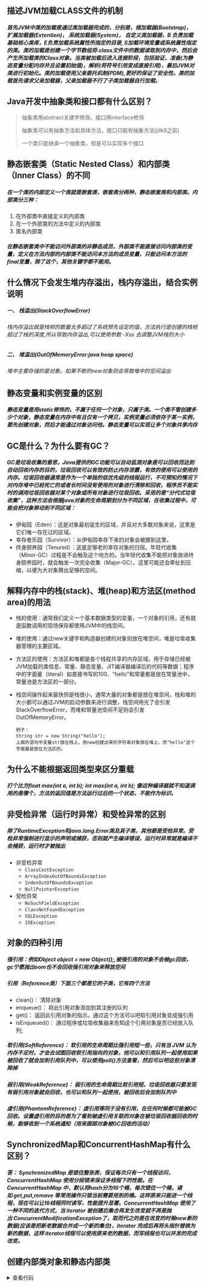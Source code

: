## 描述JVM加载CLASS文件的机制 

##### 首先JVM中类的加载是通过类加载器完成的，分别是，根加载器(Bootstrap)， 扩展加载器(Extention)， 系统加载器(System)， 自定义类加载器，B 负责加载基础核心类库，E负责加载系统属性所指定的目录, S加载环境变量或系统属性指定的类。类的加载是创建一个字节数组将.class文件中的数据读取到内存中，然后会产生所加载类的Class对象。当类被加载后进入连接阶段，包括验证，准备(为静态变量分配内存并且设置初始值)，解析(将符号引用变成直接引用)，最后JVM对类进行初始化。类的加载使用父亲委托机制(PDM),更好的保证了安全性。类的加载首先请求父亲加载器，父亲加载器不行了子类加载器自行加载。

## Java开发中抽象类和接口都有什么区别？

> 抽象类用abstract关键字修饰，接口用interface修饰
> 
> 抽象类可以有抽象方法和具体方法，接口只能有抽象方法(jdk8之前)
> 
> 一个类只能继承一个抽象类，但是可以实现多个接口

## 静态嵌套类（Static Nested Class）和内部类（Inner Class）的不同

##### 在一个类的内部定义一个类就是嵌套类，嵌套类分两种，静态嵌套类和内部类。内部类分三种：

1. 在外部类中直接定义的内部类
2. 在一个外部类的方法中定义的内部类
3. 匿名内部类

##### 在静态嵌套类中不能访问外部类的非静态成员，外部类不能直接访问内部类的变量，定义在方法内部的内部类不能访问本方法的成员变量，只能访问本方法的final变量，除了这个，其他关键字都不能用。

## 什么情况下会发生堆内存溢出，栈内存溢出，结合实例说明

##### 一、 栈溢出(StackOverflowError)

###### 	栈内存溢出就是栈帧的数量太多超过了系统预先设定的值，方法执行是创建的栈帧超过了栈的深度,所以导致内存溢出,可以使用参数 -Xss 去调整JVM栈的大小

##### 二、 堆溢出(OutOfMemoryError:java heap space)

###### 	堆中主要存储的是对象。如果不断的new对象则会导致堆中的空间溢出

## 静态变量和实例变量的区别

##### 静态变量是用static修饰的，不属于任何一个对象，只属于类。一个类不管创建多少个对象，静态变量在内存中有且仅有一个拷贝，实例变量必须依存于某一实例，要先创建对象，然后才能通过对象访问他。静态变量可以实现让多个对象共享内存

## GC是什么？为什么要有GC？

##### GC是垃圾收集的意思，Java提供的GC功能可以自动监测对象是可以回收而达到自动回收内存的目的，垃圾回收可以有效的防止内存泄露，有效的使用可以使用的内存。垃圾回收器通常是作为一个单独的低优先级的线程运行，不可预知的情况下对内存堆中已经死亡的或者长时间没有使用的对象进行清除和回收，程序员不能实时的调用垃圾回收器对某个对象或所有对象进行垃圾回收。采用的是“分代式垃圾收集”，这种方法会根据java对象的生命周期划分为不同区域，在收集过程中，可能会把对象移动到不同区域：

- 伊甸园（Eden）：这是对象最初诞生的区域，并且对大多数对象来说，这里是它们唯一存在过的区域。 
- 幸存者乐园（Survivor）：从伊甸园幸存下来的对象会被挪到这里。 
- 终身颐养园（Tenured）：这是足够老的幸存对象的归宿。年轻代收集（Minor-GC）过程是不会触及这个地方的。当年轻代收集不能把对象放进终身颐养园时，就会触发一次完全收集（Major-GC），这里可能还会牵扯到压缩，以便为大对象腾出足够的空间。

## 解释内存中的栈(stack)、堆(heap)和方法区(method area)的用法

* 栈的使用：通常我们定义一个基本数据类型的变量，一个对象的引用，还有就是函数调用的现场保存都使用JVM中的栈空间。

* 堆的使用：通过new关键字和构造器创建的对象则放在堆空间，堆是垃圾收集器管理的主要区域。

* 方法区的使用：方法区和堆都是各个线程共享的内存区域，用于存储已经被JVM加载的类信息、常量、静态变量、JIT编译器编译后的代码等数据；程序中的字面量（literal）如直接书写的100、"hello"和常量都是放在常量池中，常量池是方法区的一部分。

* 栈空间操作起来最快但是栈很小，通常大量的对象都是放在堆空间，栈和堆的大小都可以通过JVM的启动参数来进行调整，栈空间用光了会引发StackOverflowError，而堆和常量池空间不足则会引发OutOfMemoryError。

  ```
  例子：
  String str = new String("hello");
  上面的语句中变量str放在栈上，用new创建出来的字符串对象放在堆上，而"hello"这个字面量是放在方法区的。
  ```

## 为什么不能根据返回类型来区分重载

##### 打个比方float max(int a, int b); int max(int a, int b); 像这种编译器就不知道调用的是哪个，方法的返回值是方法运行过后的一个状态，不能作为标识。

## 非受检异常（运行时异常）和受检异常的区别

##### 除了RuntimeException和java.lang.Error类及其子类，其他都是受检异常。受检异常强制进行显示的声明或捕获，否则就产生编译错误，运行时异常就是编译不会捕获，运行时才被抛出

* 非受检异常
  * `ClassCastException`
  * `ArrayIndexOutOfBoundsException`
  * `IndexOutOfBoundsException`
  * `NullPointerException`
* 受检异常
  * `NoSuchFieldException`
  * `ClassNotFoundException`
  * `SQLException`
  * `IOException`

## 对象的四种引用

##### 强引用：例如Object object = new Object();,被强引用的对象不会被gc回收，gc宁愿抛出oom也不会回收强引用对象来释放空间

##### 引用（Reference类）下面三个都是它的子类，它有四个方法

* clean()： 清除对象
* enqueue()： 将此引用对象添加到其注册的队列
* get()： 返回此引用对象的指示。通过这个方法可以吧软引用对象变成强引用
* isEnqueued()： 通过程序或垃圾收集器来告知这个引用对象是否已经放入队列;

##### 软引用(SoftReference)： 软引用的生命周期比强引用短一些，只有当 JVM 认为内存不足时，才会去试图回收软引用指向的对象，他可以和引用队列一起使用如果被回收了就会加到引用队列中，可以使用poll()方法查看，然后可以吧这些对象清除掉

##### 弱引用(WeakReference)： 弱引用的生命周期比软引用短，垃圾回收器只要发现有弱引用对象就会回收，也可以和队列一起使用，被回收后会加到队列中

##### 虚引用(PhantomReference)： 虚引用等同于没有引用，在任何时候都可能被GC回收。设置虚引用的目的是为了看到被虚引用关联的对象在被垃圾回收器回收的时候，能够收到一个系统通知（用来跟踪对象被GC回收的活动）

## SynchronizedMap和ConcurrentHashMap有什么区别？

##### 答： SynchronizedMap 是锁住整张表，保证每次只有一个线程访问，ConcurrentHashMap 使用分段锁来保证多线程下的性能。在ConcurrentHashMap 中，默认将hash分为16个桶，每次锁住一个桶，诸如 get,put,remove 等常用操作只锁当前需要用到的桶。这样原来只能进一个线程，现在可以让16线程同时读写，性能提升显著。ConcurrentHashMap 使用了一种不同的迭代方式，当 iterator 被创建后集合再发生改变就不再是抛出 ConcurrentModificationException了，取而代之的是在改变的时候new新的数据(应该是把新老数据合并成一个新的集合)，iterator 完成后再将头指针替换为新的数据，这样 iterator线程可以使用原来老的数据，而写线程也可以并发的完成改变。

## 创建内部类对象和静态内部类

<details>
  <summary>查看代码</summary>
  <pre><code> 
	public class asdf {
	    public static void main(String[] args) {
        test1 test1 = new asdf().new test1(); //创建内部类对象
        test2 test2 = new test2(); //创建静态内部类
    }

    String s = "aa";
    public void b() {
        // System.out.println(s1); 不能访问内部类的资源
    }
    static class test2 {}
    
    class test1 {
        String s1 = "a"; //作用域只在test1里
        
        public void a() {
            System.out.println(s1);
            System.out.println(s); //内部类可以访问到外面的资源
        }
    }
}
## 详解JVM内存模型

##### JVM内存模型分为5块，线程共享： 方法区， 堆。线程私有： 本地方法栈，虚拟栈，程序寄存器

###### 程序寄存器： 当前线程所执行的字节码的行号指示器，用于记录正在执行的虚拟机字节指令地址，线程私有。

###### 虚拟栈：存放基本数据类型、对象的引用、方法出口等

###### 本地方法栈：和虚拟栈相似，只不过它服务于Native方法

###### 方法区：存放已被加载的类信息、常量、静态变量、即时编译器编译后的代码数据等。（即永久带），回收目标主要是常量池的回收和类型的卸载

###### 堆：java内存最大的一块，所有对象实例、数组都存放在java堆，GC回收的地方

## JVM中一次完整的GC流程是怎样的，对象如何晋升到老年代

##### 首先GC是发生在堆中的，分为新生代和老年代，新生代又分为三块，eden， s0，s1，新生代占1/3，老年代占2/3。首先会判断Eden区有没有空间，当年轻代的内存满了会触发Minor GC。Minor GC采用的复制算法，它的过程就是复制 => 清空 => 互换。复制是指的吧Eden和s0的复制到s1，然后清空Eden和s0的，然后把s0和s1置换，原来s1的就成了下次GC的对象了。然后存活下来的对象会放到Survivor区，此时它的年龄+1，每熬过一次Minor GC年龄就会+1，直到大于15就被收进老年代，还有一种大对象就会直接进入老年代。老年代的中会使用Major GC/Full GC(老年代GC)来清除垃圾，但是它的速度很慢。Major GC采用的标记清除算法，先标记存活的，然后在清除没有标记的，缺点：耗费时间， 容易产生内存碎片。当老年代都装不下了就会抛出OOM异常

## 垃圾回收算法有哪些

* 标记-清除算法：就是先标记内存中存活的对象，然后把其他的清除掉，缺点是会产生内存碎片
* 复制算法：把内存分成两块，把存活的放到一遍，然后把另一块内存全部回收，缺点是利用率不高
* 标记-整理算法：把内存中存活的对象赶到另一头，然后以存活的对象为边界，把其他的都回收了，解决的内存碎片跟利用率不高的问题
* 分代收集算法：就是把内存分成很多块，每块用不同的回收算法回收

## JVM判断对象是否已死方算法

* 引用计数法: 给对象添加一个引用计数器，多一个地方引用，计数器就+1，当引用失效时计数器-1,当计数器为0时，表示对象已死，可以回收。缺点是：无法解决对象循环引用的问题，当A引用B，且B引用A且他们的计数器都不为0，但是他两实际没有意义。
* 可达性分析算法： 这个算法的基本思路就是通过一个系列名为GC Roots的对象作为起始点，从这些节点往下搜索，搜索所走过的路径就是引用链，当一个对象到GC Roots没有任何一个引用链时，则表示这个对象不可达，不可达不等于可回收，要等这个经过两次标记才能是可回收对象

## 你知道哪几种垃圾收集器，重点讲下cms和G1,包括原理,流程,各自的优缺点。

##### 1. Serial收集器： 单线程的收集器，收集垃圾时，必须stop the world，使用复制算法。

##### 2. ParNew收集器： Serial收集器的多线程版本，也需要stop the world，复制算法。

##### 3. Parallel Scavenge收集器： 新生代收集器，复制算法的收集器，并发的多线程收集器，目标是达到一个可控的吞吐量。如果虚拟机总共运行100分钟，其中垃圾花掉1分钟，吞吐量就是99%。

##### 4. Serial Old收集器： 是Serial收集器的老年代版本，单线程收集器，使用标记整理算法。

##### 5. Parallel Old收集器： 是Parallel Scavenge收集器的老年代版本，使用多线程，标记-整理算法。

##### 6. CMS(Concurrent Mark Sweep) 收集器： 是一种以获得最短回收停顿时间为目标的收集器，标记清除算法，运作过程：初始标记，并发标记，重新标记，并发清除，收集结束会产生大量空间碎片。

##### 7. G1收集器： 标记整理算法实现，运作流程主要包括以下：初始标记，并发标记，最终标记，筛选标记。不会产生空间碎片，可以精确地控制停顿。

#### CMS收集器是一种老年代垃圾收集器，使用多线程标记–清除算法，主要目的是获取最短的垃圾回收停顿时间，分为4个阶段：

1. 初始标记：标记GC Roots能关联到的对象
2. 并发标记：进行GCRoots Tracing（可达性分析）过程，时间很长
3. 重新标记：修正并发标记期间因用户程序继续运作而导致标记产生变动的那一部分对象的标记记录，时间较长
4. 并发清除：回收内存空间，时间很长

* 缺点：无法清除浮动垃圾(在清理垃圾时重新产生的垃圾)，使用标记清除算法会产生内存碎片

#### G1收集器是基于标记–整理算法，不会产生内存碎片。可以精确的控制停顿时间，避免了全区域的垃圾收集，它把堆内存分成大小固定的几个独立区域，并且跟踪这些垃圾收集进度。在后台维护一张优先级列表，每次根据在允许收集的时间内，优先回收垃圾最多的区域。有如下特点：

1. 并行和并发：让用户线程并发执行
2. 分代收集：独立管理整个堆，但是能够采用不同的方式去处理新创建的对象和已经存活了一段时间和熬过多次GC的对象
3. 空间整合： 使用标记整理算法，没有内存碎片产生

## 说说Arraylist，Vector和LinkedList

1. ##### 扩容机制，arraylist的是1.5倍扩容，vector的是2倍扩容

   ```
   arraylist
   int newCapacity = oldCapacity + (oldCapacity >> 1);等于原来的长度加上原来长度的一半
   vector
   int newCapacity = oldCapacity + ((capacityIncrement > 0) ?capacityIncrement : oldCapacity);
   当capacityIncrement小于0时就是扩容的时候，新的长度就等于两个旧的的长度
   ```

2. 同步方面，arraylist是线程不安全的，但是效率高，Vector的方法都用synchronized修饰了，线程安全，但是速度慢
3. arraylist底层是数组，LinkedList底层是链表，所以arraylist查询快，增删改慢，LinkedList查询慢，增删改快

## HashMap原理

##### 在jdk1.7之前用的数组+链表，在1.8之后用的是数组，链表+红黑树，当链表长度大于等于7时就会变成红黑树。hashmap保存数据时，使用key的hash值然后找到对应的位置，如果为空，就插进去，如果不为空就会先跟这个位置的所有key比较，如果相等就覆盖，不等于就在最末的位置插入，然后如果长度超过7就转换成红黑树，删除元素小于6就变成链表。它的扩容机制，当容量达到它的阈值，就是当前数组的长度乘以加载因子的值就会扩容，扩容的容量是当前容量的2倍，最大值就是2的31次方减1。然后大小为什么是2的幂次方就是因为用key的hash值进行位移运算，减少碰撞

```
例如长度为9时候，3&(9-1)=0  2&(9-1)=0 ，都在0上，碰撞了；
例如长度为8时候，3&(8-1)=3  2&(8-1)=2 ，不同位置上，不碰撞；
3的二进制是0000 0011 2的二进制是0000 0010， 7的二进制是0000 0111， 8的二进制是0000 1000
		3 & 8       2 & 8    				3 $ 7  		2 $ 7
第一个值：0011   	0010					0011		 0010
第二个值：1000		1000					0111		 0111
结果：   0000(0)	  0000(0)				  0011(3)	   0010(2)
这两个就是在同一个位置，就发生碰撞				这就不会碰撞，两个值不同
```

## ConcurrentHashMap原理

##### 首先说下HashMap在多线程环境下会出现死循环，假设一个map长度为2，此时里面有一个值1了，然后进行put值2的时候，会进行扩容。多线程情况下，线程1put值2，把2插到1的后面，然后线程2进行扩容，头插法把2放到1的前面。然后线程1继续执行，在找2后面是否为null时就会找到1，原本线程1在2后面找应该是null正常结束的。但是现在线程2进行扩容，线程1获取到 数组信息时2的next是指向1的，然后就开始死循环。

![image-20211018151605054](../img/image-20211018151605054.png) 

##### 1.7的ConcurrentHashMap会把hash分成16个段(Segment)，每次操作只锁住一个段，这样就允许了16个线程并发写操作，读操作是不会限制的。ConcurrentHashMap是由Segment数组和HashEntry数组组成，Segment是一种可重入锁，继承了ReentrantLock类。一个ConcurrentHashMap里包含一个Segment数组，一个Segment数组里包含一个HashEntry数组，HashEntry又是链表结构的，修改HashEntry的时候必须要先获取Segment锁。1.8的ConcurrentHashMap使用的是CAS和Synchronized来保证并发。不再使用Segment而是使用node数组，每个node数组都是独立加锁解锁的。1.8的数据结构和hashmap一样。

## List、 Map、 Set 三个接口，存取元素时，各有什么特点？

##### List跟Set都是Collection接口的子类，Set里面不能有重复元素，调用add方法会返回是否添加成功，List存元素时，是按照顺序存的，但是也可以指定索引插入。Map存的是key-value，key可以为null但是只能有一个，取值的时候可以取出所有key，或者所有值，或者所有的键值对

## HashSet, TreeSet, LinkedHashSet的区别

##### HashSet的底层是HashMap，他不能有重复元素，存对象的时候到重写对象的hashCode()和Equals()方法。HashSet 的值是作为 HashMap 的 key 存储在HashMap 中的，当存储的值已经存在时返回 false,是线程不安全的。TreeSet底层是TreeMap，就是二叉树，支持两种排序方式，自然排序和定制排序。LinkedHashSet是HashSet的一个“扩展版本”，底层是LinkedHashMap。他会根据hashCode决定元素存储的位置，但是它也使用链表维护元素的顺序

## TreeMap, LinkedHashMap, HashTable的区别

##### 除了HashTable，其他的都是不安全的，HashMap它可以允许有一个为null的键，因为它是线程不安全的所以不支持线程的同步，当多个线程进行put操作时会出现覆盖等问题，可以用ConcurrentHashMap解决

##### LinkedHashMap跟HashMap差不多，继承了HashMap区别就是LinkedHashMap记录了插入的顺序

##### HashTable是线程安全的，底层方法都用synchronized修饰的，所以并发效率不高。而且不能有null的键值，HashMap则可以

##### TreeMap是可排序的，可以把它保存的记录根据键排序，默认是升序的也可以指定排序的比较器，他的键值都不能为空

## ConcurrentHashMap 和 HashTable 的区别

##### 底层数据结构，ConcurrentHashMap在1.7之前用的是数组+链表，1.8之后跟HashMap一样用的是数组， 链表+红黑树，HashTable用的是数组+链表

##### 线程方面，ConcurrentHashMap在1在1.8之前是使用的分段锁，把hash分成16分每次写操作只锁住一个桶，提高了并发，到1.8的时候就不这么使用了，用的是synchronized 和CAS算法，相当于一个优化后的线程安全的HashMap。HashTable用的是synchronized关键字来保证线程安全，当线程1put时线程2就不能put，降低了并发。

##### CAS算法(Compare And Swap)就是从主存中复制变量副本V=20给线程，然后CAS算法中包含3个参数(V,E,N),变量副本V，E是预期值，N是真实的值，当V=E时，就把N=V+1值传到主存，当线程2带着(V,E,N)去修改的时候会发现V=21，然后再把主存中的值更新到自己的副本中，在重试，直到预期值等于主存中的值。

##### CAS的ABA问题：线程1的V值是1，线程2的也是1.但是线程1的值经过操作变成了2然后有变成1。此时线程2还是以为值没有变化过，解决方法就是加版本号机制

## Iterator 和 ListIterator 的区别是什么

* Iterator可以迭代List， Set集合， ListIterator只能迭代List
* Iterator只能向前迭代，ListIterator可以前后迭代
* ListIterator实现了Iterator并包含了其他功能

## Java中的锁

##### 乐观锁，悲观锁

##### 自旋锁：当两个线程争夺一个资源的时候，另一个没有争抢到的线程就会等待，然后隔段时间就尝试获取，在这种采用循环加锁 => 等待的机制就是自旋锁，自旋锁需要设置一个自旋等待的最大时间，避免一直自旋，当超过这个时间就会进入阻塞状态

##### Synchronized关键字 同步锁：首先它的作用范围，作用在方法上时锁住的是this实例，当一个线程进入一个Synchronized方法，则其他线程就不能访问当前类中的Synchronized方法。当作用在静态方法上时锁住的是当前的Class实例也就是整个类。作用静态代码块上的就是锁住这个对象。

##### ReentrantLock ：他是一种可重入锁，能完成Synchronized锁的功能，还提供了公平锁，非公平锁，可响应中断锁等。非公平锁就是随机获取，轮到哪个就是哪个线程获取锁，默认就是非公平锁。公平锁就是跟句等待时间来安排哪个线程得到锁，等待时间越久的就越先获的锁。响应中断就是一个线程获取不到锁，不会一直等，ReentrantLock会给一个中断响应

##### ReadWriteLock 读写锁：在读的时候上读锁，写的时候上写锁。多个读锁不互斥，读锁跟写锁互斥。如果数据可以很多人读，没有写操作就上读锁。写的时候只能一个写，不允许读就上写锁

##### 共享锁和独占锁：独占锁是一种悲观的加锁策略，如果某个只读线程获取了锁，其他读线程就会被阻塞。避免了读/读冲突，这种情况限制了不必要的并发性，因为多个线程读数据并不影响。共享锁允许多个线程同时获取锁，并发访问，它是一种乐观锁，允许多个执行读线程同时访问共享资源。

## Semaphore 信号量

##### Semaphore是一种基于计数的信号量，它可以设置一个阈值， 然后多个线程来竞争信号量，超过阈值后，后面的线程都会阻塞。当线程执行完后会释放信号量。打个比方就是一个停车场3个车位，来了五辆车，只放进来前面三辆，后面两辆被阻塞，当停车场空出一个位置，后面的车才能进来。如果把信号量设置成1的话就相当于互斥锁，互斥锁就是只要资源被锁住，其他线程都无法访问。

## Synchronized底层原理，[参考链接](https://www.cnblogs.com/aspirant/p/11470858.html)

#### Java反编译过程

> 通过 JDK 自带的 `javap` 命令查看 `SynchronizedDemo` 类的相关字节码信息：首先切换到类的对应目录执行 `javac SynchronizedDemo.java` 命令生成编译后的 .class 文件，然后执行`javap -c -s -v -l SynchronizedDemo.class`。

#### 监视器（Monitor）

* 任何一个对象都有Monitor与之关联，且当Monitor被持有后将处于锁定状态，==Synchronized在JVM中的实现都是基于进入和退出====Monitor对象来实现方法同步和代码块同步，====而监视器锁本质又是依赖于底层的操作系统的Mutex Lock(互斥锁)来实现的。操作系统线程之间切换需要从用户态转换到内核态，这个成本非常高，这就是Synchronized效率低的原因==。所有Java对象都是天生的Monitor，因为每个java对象创建的时候就带了一把看不见的锁，叫做**内部锁或者Monitor锁**，Monitor对象存在于每个Java对象的对象头Mark Word中。

```java
// 同步代码块
public class SynchronizedDemo {
    public void method() {
        synchronized (this) {
            System.out.println("Method 1 start");
        }
    }
}
```

![image-20211016135921947](../img/image-20211016135921947.png) 

#### 代码块反编译结果

* **monitorenter**：每个对象都是一个monitor(监视器锁)，当monitor被占用时句处于锁定状态，线程执行`monitorenter`尝试获取monitor的过程如下：
  * 如果monitor的进入数为0则该线程进入并设置进入数+1，该线程就是monitor的所有者
  * 如果该线程只是重新进入monitor则进入数+1
  * 如果monitor已经被其他线程占用，则会阻塞，知道monitor的进入数为0，再尝试获取monitor的所有权
* **monitorexit**：执行monitorexit的线程必须是对应的monitor的持有者，指令执行时，进入数-1，如果monitor进入数为0，这个线程就会退出，让其他被阻塞的线程去获取。

```java
// 同步方法
public class SynchronizedMethod {
    public synchronized void method() {
        System.out.println("Hello World!");
    }
}
```

![image-20211016143727159](../img/image-20211016143727159.png) 

#### 同步方法反编译结果

* 从编译结果来看，方法的同步没有通过**monitorenter**和**monitorexit**来实现(理论上可以实现)，不过在常量池中多了==`ACC_SYNCHRONIZED`==标识符，JVM就是通过这个来实现方法同步的

  > 当方法调用时，调用指令会检查方法的ACC_SYNCHRONIZED访问标志是否被设置了，如果被设置了，执行线程将先获取monitor，获取成功后才能执行方法体，方法执行完再释放monitor，==在方法执行期间其他任何线程都不能获取同一个monitor对象==

## 锁升级过程

#### 状态有4种，等级依次由低到高为，无锁状态，偏向锁，轻量级锁，重量级锁 

#### synchronized用的锁信息时存在对象头里的。主要包含两部分数据：Mark Word(标记字段)，Klass Pointer(类型指针)。

* **类型指针**: 对象指向它类元数据的指针，虚拟机通过这个指针来确定这个对象是哪个类的实例
* **标记字段**：默认存储对象的hashCode，GC分代年龄、==锁状态标志==、线程持有的锁、偏向线程 ID、偏向时间戳等。分代年龄以及标志位信息。它被设计成一个非固定的数据结构，里面的数据会根据 锁的变化而变化

![image-20211016105653447](../img/image-20211016105653447.png) 

* 当有一个线程访问同步块的时候升级成偏向锁。偏向锁主要优化同一个线程多次访问同步代码块的问题。当偏向锁线程执行代码块时，又来一个线程访问代码块则升级成为轻量级锁。轻量级锁优化的是多个线程访问同步代码块的问题。然后自旋等待十次就会升级为重量级锁

## Sleep，wait，yield方法的区别

* sleep()： 是属于Thread的方法，不会释放锁，只会使线程进入阻塞状态，让出cpu给其他线程，就是挂起，等睡眠时间过了就继续执行，不会考虑线程的优先级
* wait()： wait()是object类的方法，只能在 synchronized 修饰的代码块中使用。使用期间会释放锁，只有调用notify()方法才能唤醒
* yield()： 也是Thread的方法，只是暂停当前线程，不会释放锁。与sleep不同的是它不会使线程进入阻塞状态，而是回到就绪状态。

## 什么是阻塞队列？如何使用阻塞队列来实现生产者-消费者模型？

##### 阻塞队列有两个特性，一个是当队列满了时，插入数据的操作会阻塞。当队列为空时，获取数据的操作会阻塞。阻塞队列不接受空值，否则会报NPE。

## CyclicBarrier、 CountDownLatch、 Semaphore 的用法

##### CountDownLatch: 类似线程计数器，就好比一个计数的闸门，线程到达闸门，计数-1，当计数为0时继续往后执行，同时闸门失效，只能用一次。

##### CyclicBarrier： 字面意思是回环栅栏。类似上面的，可以重复使用。就是可以使一组线程等待至某个状态后再同步执行，叫做回环是因为所有线程都被释放后CyclicBarrier可以被重用。

##### Semaphore： 字面意思信号量，可以控制同时访问的线程数量，通过acquire()获的许可，没有许可则一直等待，release()就是释放许可

## Volatile 关键字的作用（变量可见性、禁止重排序）

##### 是比Synchronized关键字更轻量级的同步锁。用来将变量的更新操作通知到其他线程，不会缓存被volatile修饰的变量，每次拿到的都是最新值。有两个特性，变量可见性，禁止重排序。变量可见性就是保证这个变量对所有的线程可见，还有当一个线程修改了值，其他线程也可以立即获得这个新值。禁止重排序就是禁止了指令重排。

## ThreadLocal 作用（线程隔离）

##### 内部结构：早起的版本是每个ThreadLocal都有一个map，map的key为线程，value为要保存的值。现在的ThreadLocal是每个线程都维护一个ThreadLocalMap，ThreaLocal对象为key，要保存的值为value。**ThreadLocalMap** 是ThreadLocal的静态内部类，里面用来存数据的Entry也是自己实现的不是继承map的。entry的key只能是ThreadLocal，还继承了**WeakReference**，表示key是弱引用。

![image-20211019193357730](../img/image-20211019193357730.png) 

##### 弱引用和内存泄漏：

![image-20211020153952597](../img/image-20211020153952597.png) 

首先始终有两条引用链引用着entry。不管上面那条是强引用还是弱引用，都存在引用链，entry都不会被回收，因为这个map是属于这个线程的，跟线程的生命周期一致。所以解决方法就是：

* 手动remove，吧entry回收掉
* 让线程结束运行，对象也会被回收。

为什么使用弱引用：因为在源码中只要调用set(),get(), remove()方法，如果key为null，都会把value回收掉，相当于多一层保障。

## Synchronized和ReentrantLock的异同

##### 他们都是可重入锁，就是一个线程可以多次获得同一个锁。加锁方式同步，都是阻塞式的同步，就是一个线程获得对象锁，进入了同步块，其他访问这个同步块的线程需要在外面等待

##### Synchronized是java中的关键字，ReentrantLock是jdk1.5后提供的api层面的互斥锁。需要lock()和unlock()方法手动加锁和解锁，而Synchronized是自动的，不用手动加锁和释放锁。ReenTrantLock的粒度和灵活性要比Synchronized高。ReentrantLock提供了一些Synchronized没有的功能，响应中断，非公平锁，公平锁。

## Lock和Synchronized的区别

##### Synchronized可以加在方法上，类上，代码块上。lock需要显示的加锁和解锁。为防止死锁一般在finally块中写unlock()。synchronized是托管给jvm执行的，lock是用代码写的，是api层中操作。synchronized是悲观锁机制，即独占锁，一个线程获取到锁，其他线程都被阻塞，效率低。Lock采用的乐观锁机制，就是用的CAS机制。synchronized可以实现的Lock都能实现，Lock还有更多功能，如响应中断，公平锁，非公平锁。

## Java中用到的线程调度

##### 抢占式调度：每条线程的执行时间，系统的切换都由系统控制。每条线程分配到不同的时间片，在这种机制下，一个线程阻塞不会导致整个系统崩溃。

##### 协同式调度：就是一个线程执行完在接下一个线程执行。类似接力赛，不存在多线程同步问题，但是如果有一个线程阻塞，那么整个系统都会瘫痪。

## JUC中的atomic类为什么是线程安全

##### 当多个线程同时执行这里面的方法时，具有排他性。就是当某个线程进入方法执行其中的指令时，不会被其他线程打断，而别的线程就像自旋锁一样一直等到该方法执行完成，才让其他线程进入。

## 注解

##### 四种元注解

* @Target: 修饰的对象范围，就是可不可以放在方法，类或者其他的上面
* @Retention： 定义被保留的时间长短，就是注解的生命周期。有三个选项
  * SOURCE：在源文件中有效
  * CLASS:在class文件中有效
  * RUNTIME:运行时有效
* @Document:Documented标记这个注解应该被 javadoc工具记录
* @Inherited:如果使用@Inherited修饰的注解被用到某个class上，那么它的子类也会有	
* @interface：使用这个自定义注解时，不能继承其他的注解或接口。

##### 自定义注解：

```
@Target(ElementType.METHOD)
@Retention(RetentionPolicy.RUNTIME)
@Documented
public @interface EnableAuth {
}
```

## Redis的五种数据类型的应用场景和数据结构

#### 场景

* string： 通常用于保存单个字符串或json字符串数据，因为他是二进制安全的，所以可以吧图片文件的内容当成字符串存储，还可以做计数器(常规k-v缓存应用，常规计数，微博数，粉丝数)。
* hash：常用于存储一个对象信息或商品信息。
* list： 对数据量大的集合进行删减，可以做为任务队列。
* set： 常用于对集合进行交集，并集，差集运算，实现共同好友等功能
* zset：一般用于做排行榜，积分排行什么的还有销量排行

##### 结构

```
redis的一种数据类型都是一个对象，由于redis是k-v结构的，所以每次创建一个数据就会创建两个对象，k对象和v对象
这个就是value对象(redisobject对象)的属性
typedef struct redisObject{
     //类型
     unsigned type:4;
     //编码
 	unsigned encoding:4;

 	//指向底层数据结构的指针
 	void *ptr;

 	//引用计数
 	int refcount;

	//记录最后一次被程序访问的时间
 	unsigned lru:22;
 }robj
```

###### string底层用的是SDS(简单动态字符串)实现的。它有三个属性，free， len， buf。free是剩余空间，len是目前字符串的长度， buf是一个list存放真正的字符串数据

###### list底层使用的是链表结构。有三个属性，head指向链表的头部，tail指向链表的尾部，len是链表的长度。redis是c语言写的，但是c语言没有内置这个数据结构。redis自己构建的双向链表。	一个listNode包含前置节点，后置节点，节点的值。然后多个listNode就能组成一个链表

###### hash结构底层类似JDK1.8之前的HashMap，内部实现也差不多(数组+链表)，使用的hash表，采用的链地址法解决的hash冲突。

###### set底层使用的是一个叫整数集合的东西(intset)。intset有三个属性，encoding记录数据的类型，int16，int32等，length记录集合的长度，content存着具体的数据

###### zset底层是跳跃表实现的。跳跃表由很多层构成，每一层都是一个有序链表，最底层的链表包含所有元素，如果一个元素出现在level x上，那它在level x链表之下也会出现，每个节点包含两个指针，一个指向链表的下一个元素，一个指向下一层元素。

	level 3  -1 ============> 21 =======> 37 ====================> 1
			  ↓				  ↓			  ↓
	
	level 2  -1 => 7 =======> 21 =======> 37 => 71 ==============> 1
		      ↓    ↓ 		  ↓ 		  ↓  	↓				 
	 
	level 1  -1 => 7 => 14 => 21 => 32 => 37 => 71 => 85 => 117 => 1
	其中 -1 表示 INT_MIN， 链表的最小值，1 表示 INT_MAX，链表的最大值。
## Redis怎么做内存优化

* redisObject对象
* 缩减键值对象
* 共享对象池
* 字符串优化
* 编码优化
* 控制key的数量

## Redis 有哪几种数据淘汰策略？

#### **volatile-lru:** 从设置了过期时间的数据集中，选择最近最久未使用的数据释放；
#### **allkeys-lru:**从数据集中(包括设置过期时间以及未设置过期时间的数据集中)，选择最近最久未使用的数据释放；
#### **volatile-random:**从设置了过期时间的数据集中，随机选择一个数据进行释放；
#### **allkeys-random:**从数据集中(包括了设置过期时间以及未设置过期时间)随机选择一个数据进行入释放；
#### **volatile-ttl：**从设置了过期时间的数据集中，选择马上就要过期的数据进行释放操作；
#### **noeviction：**不删除任意数据(但redis还会根据引用计数器进行释放),这时如果内存不够时，会直接返回错误。

#### **volatile-lfu：**从已经设置过期时间的数据中挑选最不经常使用的数据 淘汰

#### **allkeys-lfu：**从全部key中挑选最不经常使用的数据 淘汰

## 布隆过滤器

##### 是一个bit数组和一系列的hash算法。优点就是比一般的算法效率更高，缺点是有一定的误识别率和删除困难。带过滤器的布隆过滤器有remove()可以删除。如果两个元素的hash值在同一个位置，name计数器会+1，当remove()时，计数器-1，当计数器为0时才把这个位置的值1改成0。它的原理就是它初始化的时候是一个全为0的bit数组，还有n个hash算法，如果有集合元素x1, x2，然后x1，x2经过这3个hash算法就得到一个部分为1， 部分为2的bit数组。

				x1
			↓	↓	↓
		0	1	1	1	1	0	0	1	0	bit数组
					↑	↑			↑
						x2
	
		↓箭头表示x1经过的3次hash算法，↑表示x2经过的hash算法
##### 如何判断一个元素x3是否在这个集合中，就把x3使用这3个hash算法即可。如果经过3次hash算法，其中的得到的映射值有一个为0那不在里面，如果全为1就一定在里面，但是有时候会有误识别。数组越长，误识别率越低。解决缓存穿透就是把redis的数据都放到bit数组中，然后用户请求存在的值一定放行，部分不存在的值也会放行，这些少量的值对数据库的影响就比较小了。

## Redis集群方案怎么做？

##### 官方cluster方案：从redis 3.0版本开始支持redis-cluster集群，redis-clustar采用无中心结构，每个节点保存数据和整个集群状态，每个节点都和其他节点连接，是一种服务端分片技术。

##### twemproxy代理方案：twemproxy是redis代理中间件，利用一种中间件做分片的技术。它接收客户端请求然后在转发给redis服务器，降低了客户端直连后端的数量

	client1   ->				->	redis
	
	client2	  ->	twemproxy	->	redis
		
	client3	  ->				->	redis
##### 哨兵模式：由一个或者多个Sentinel实例组成的系统可以监视任意多个主服务器已经他们的从服务器，在监视状态下主服务器进入下线状态，就会把这个主服务器下的从服务器升级成新的主服务器

##### codis：codis是一个分布式的redis解决方案。对客户端来说连接codis proxy和连接redis server没有明显区别，就像使用单机redis一，codis底层会处理转发请求。

##### 客户端分片：在业务代码层实现，对key进行hash计算，然后取操作对应的redis实例。就是由客户端自己选择到那个redis节点。

## 说说 Redis 哈希槽的概念？

##### redis最大集群数是16384个。redis集群没有使用一致性hash，用的是hash槽。redis先用crc16算法算出一个结果，然后把结果对16384取余，这样每个key都会在0-16384之间的哈希槽,集群的每个节点负责一部分hash槽。他的好处就是增加删除节点比较方便

## Redis的watch dog机制

##### 当客户端1加锁的锁key默认时间30秒，如果超过30秒客户端1还想持有这把锁。当客户端1加锁成功，就会启动一个watch dog，看门狗，这是一个后台线程，会每间隔10秒检查一下，如果客户端还持有锁key，那么就会不断延长锁key的生存时间

## Redis 和 memcached 有啥区别？而且redis为什么这么快？

##### redis支持五种数据类型，mc只有两种。redis支持持久化，mc不支持。redis支持集群，mc不支持。因为redis是纯内存操作，核心是基于非阻塞的IO多路复用机制，而且它是单线程的避免了线程上下文的切换

## Redis 主从复制如何实现的？ redis 的哨兵模式如何实现？redis 的 key 是如何寻址的？

##### 主从复制：从服务器连上主服务器，发送psync指令，然后master判断是全量复制还是增量复制。全量复制，master启动一个子线程生成一个RDB快照文件，同时把从客户端收到的命令存在缓存中，生成完成后会把RDB文件发给从服务器。从服务器收到后会吧旧数据清空掉，然后持久化到本地磁盘然后在写入内存中。最后从服务器保存完成后，master会把缓存中的命令发给从服务器，同步数据。增量复制，在全量复制中网络断掉了，从机重新连上主机时会触发增量复制，master直接从自己的backlog中获取部分丢失的数据发给从机。

##### 哨兵模式：有三个任务，监控：Sentinel会不断检查主服务器和从服务器看是否可用。提醒： 当一个服务器发生故障，他可以通过api向其他机器发提醒告诉他们这个机器挂了。自动故障迁移: 当一个主服务器挂了之后，它会进行选举，将一个从服务器选举成为新的主服务器，当客户端试图请求失效的服务器时，集群也会返回新服务器的地址。故障切换过程会先投票，当master挂了，sentinel会进行投票，超过半数就下线。然后在进行选举，在从服务器中选举出一个新的主服务器。

##### redis的key 是如何寻址的:有三种，hash算法，一致性hash算法，hash slot算法

* hash算法： 首先计算key的hash值，然后对节点数取余，打在不同的master上。假如一个master宕机，所有请求过来都会对最新的节点数取余，尝试获取数据，这样就会获取不到。
* 一致性hash： 这种方法吧hash值空间组织成一个虚拟的圆环，整个空间按照顺时针方向组织，然后将master节点(ip或主机名)进行hash，确定在hash环上的位置。对于一个key先计算它的hash值，然后顺时针走遇到的第一个master就是key所在的位置。在master节点较少的情况下容易造成缓存热点的问题，所以引入了虚拟节点机制。就是对每个节点计算多个hash，在计算结果的每个位置放虚拟节点，就实现了均匀分布。
* hash slot算法： redis cluster有16384个hash槽，对每个key计算CRC16值，然后对16384取余，获取key对应的hash槽。

##### 当主从复制中主服务器挂了，更好的办法就是哨兵模式，哨兵模式中主服务器宕机就没有可以写的服务器了，所以引出redis clustar集群

## Redis分布式锁

##### 实现redis分布式锁要满足在任意时刻只有一个客户端能持有锁(互斥)，客户端崩溃没有主动解锁也要保证后续其他人能加锁(不能死锁)，只有大部分redis节点正常运行，客户端就可以加锁解锁(容错性)。可以通过set命令加锁，设置一个值然后给过期时间，在加个nx表示如果存在就不能插进去，解锁的时候要验证value的正确性。加锁的时候设置锁跟设置过期时间要是原子操作，解锁的时候获取锁跟删除锁要是原子操作

## Redisson的分布式锁实现

##### 它是怎么加锁的呢？就是两个线程同时获取锁，获取成功的就执行lua脚本，然后加锁。获取锁失败的那个客户端就不停的尝试获取锁知道获取成功，当客户端1超过30秒还想获取这把锁，看门狗机制就会每隔10秒检查一下，如果还持有就延长获取锁的时间。释放锁的时候会判断key是否存在，然后要判断value的值是否相同，相同的话就把重入次数减1,(redisson是支持重入的)，当重入次数为0就把key删除把锁释放。

## Zookeeper实现分布式锁

##### 在zookepper中与要锁的方法对应的节点locker下创建一个临时有序节点node_A，然后获取locker下所有子节点。然后多个客户端来获取锁，节点数量就会大于1。先创建的节点编号肯定是小于后创建节点的，然后从小到大排序，排在第一位的就是最先创建的节点，然后判断这个节点是不是刚创建的node_A，如果是就表示获取到了锁，不是的话就是没拿到锁，就会监听比node_A节点小的里面最大的节点的删除事件，当删除后就获取所有的子节点然后在比较，知道node_A是最小的表示它拿到了锁。

## Redis分布式锁跟zk分布式锁的区别

##### redis锁获取锁需要一直尝试获取，zk锁的话只要注册一个监听器监听节点的删除事件即可。当服务器挂了redis锁就要等待自动超时，zk锁由于是创建的临时节点，服务器宕机就会自动释放锁

## 知道 redis 的持久化吗？底层如何实现的？有什么优点缺点？

* RDB：首先触发RDB快照有15分钟1次操作，5分钟10次操作和1分钟10000次操作，还有关服务器的时候会快照一次，flashALL的时候也会快照。redis会使用fork函数复制一个线程然后把内存中的数据写入硬盘，然后父进程继续接受命令，等写入完成后会把写入系统的文件覆盖掉旧的RDB文件。
* AOF：aof以日志的方式记录每个写操作，redis重启就是把aof里的指令全部执行一次。appendfsync everysec有三种策略，always：每次执行写操作就重写一次aof文件，everysec： 每秒重写一次。no：不主动重写，等系统进行数据缓存的时候才重写。
* 优缺点：rdb方式因为是快照所以文件小，还原速度快。缺点是容易丢失数据，而且fork进程的时候会使内存翻倍。aof方式性能较差但是数据完整性好，加载优先级高，缺点就是恢复速度慢。

## 假如 Redis 里面有 1 亿个 key，其中有 10w 个 key 是以某个固定的已知的前缀开头的，如何将它们全部找出来

##### 使用keys指令可以扫出指定模式的key列表。

##### 对方接着追问：如果这个redis正在给线上的业务提供服务，那使用keys指令会有什么问题？
这个时候你要回答redis关键的一个特性：redis的单线程的。keys指令会导致线程阻塞一段时间，线上服务会停顿，直到指令执行完毕，服务才能恢复。这个时候可以使用scan指令，scan指令可以无阻塞的提取出指定模式的key列表，但是会有一定的重复概率，在客户端做一次去重就可以了，但是整体所花费的时间会比直接用keys指令长。

## 说说你对spring的理解

##### IOC：ioc就是控制反转，用户不用自己创建对象了，交给spring的ioc容器管理，由容器根据反射创建对象来使用。ioc注入方式有四种，构造方法，set方法，xml，注解。

##### AOP：aop就是面向切面编程，把与业务逻辑无关的代码提取出来，降低模块之间的耦合。aop中用来了动态代理，又分为jdk自带的和cglib动态代理。jdk动态代理必须实现一个以上的接口，用反射机制生成一个代理接口的匿名类。首先要创建一个实现InvocationHandler的类，然后实现invoke方法，在这个方法中可以再方法执行前后做一些处理。cglib代理就是对于那种没有实现接口的类，使用cglib动态代理，动态生成目标类的子类进行代理。除此之外还有一个静态代理Aspectj，aop是程序运行的时候给方法增强，aspectj是在编译期间增强。aop是基于代理的，aspectsj是基于字节码编译。

##### 在 Java 动态代理机制中 InvocationHandler 接口和 Proxy 类是核心。

##### 在 CGLIB 动态代理机制中 MethodInterceptor 接口和 Enhancer 类是核心。

## BeanFactory和ApplicationContext有什么区别？

##### BeanFactory是spring的最底层接口，ApplicationContext是BeanFactory的子类，他们两都可以作为容器使用。BeanFactory是使用的延迟加载，只有需要用到bean的时候才加载。ApplicationContext就是一次把所有的bean都加载好

## 请解释 Spring Bean 的自动装配

* no： 这种方式是默认的，不使用自动装配
* byName： 通过属性名称自动装配，会从容器中根据`<bean>`的id属性找。
* byType： 通过类型自动装配，从容器中的`<bean>`的class属性中找。如果找到多个就会报错
* constructor： 和byType差不多，但是应用于构造函数，如果容器中没有就报错
* autodetect： 自动选择，如果对象没有无参构造方法，就自动选择constructor注入，如果有无参构造就使用byType进行setter注入

## Spring中bean的加载过程

## Spring中bean的生命周期

##### 精简版： 首先通过构造方法或工厂方法创建Bean实例，给Bean设置值和其他对象的引用。然后把Bean传到后置处理器的postProcessBeforeInitialization方法，然后调用bean的初始化方法。然后把bean传给后置处理器的postProcessAfterInitialization方法，然后就可以用到bean了，当容器关闭时就调用bean的销毁方法。

* 首先spring对bean进行实例化，
* 然后把值和引用注入到bean中。
* 如果Bean实现了BeanNameAware接口，Spring将Bean的ID传递给setBeanName()方法，
* 如果Bean实现了BeanFactoryAware接口，Spring将调用setBeanDactory(BeanFactory bf)方法并把BeanFactory容器实例作为参数传入，
* 如果Bean实现了ApplicationContextAwaer接口，Spring容器将调用setApplicationContext(ApplicationContext ctx)方法，把y应用上下文作为参数传入，
* 如果Bean实现了BeanPostProcess接口，Spring将调用它们的postProcessBeforeInitialization（预初始化）方法（初始化前执行，作用是在Bean实例创建成功后对进行增强处理，如对Bean进行修改，增加某个功能），
* 如果Bean实现了InitializingBean接口，Spring将调用它们的afterPropertiesSet方法，作用是在bean的全部属性设置成功后初始化，
* 如果Bean实现了BeanPostProcess接口，Spring将调用它们的postProcessAfterInitialization（初始化后执行）方法
* 如果Bean实现了DispostbleBean接口，Spring将调用它的destory方法，作用与在配置文件中对Bean使用destory-method属性的作用一样，都是在Bean实例销毁前执行的方法

## Spring中的循环依赖

##### 首先循环依赖就是A依赖B，B依赖C， C依赖A，然后互相依赖，分为两种： 构造器循环依赖，setter循环依赖。构造器循环依赖(spring解决不了),就是UserA对象的有参构造是UserB，UserB的有参构造是UserC， UserC的有参构造是UserA。到时候就会报错

##### 解决方法:

```
不使用构造方式注入，使用set方式注入
首先bean初始化的时候先实例化对象，然后在填充属性，过程中就可能出现循环依赖，spring使用了三级缓存来解决
假设a，b对象，首先spring通过ApplicationContext.getBean()方法实例化a对象，发现a对象依赖了b对象，就会递归实例化b对象
然后发现b对象依赖了a对象，就会把半成品的a对象设置进去，然后反递归吧b对象设置到a对象里。前提是spring开启了allowCircularReferences
正在创建的bean会放到半成品池子中，在注入的时候就会先往成品池子中获取，获取不到在从半成品池子中获取
```

## Spring 提供了以下 5 中标准的事件

* 上下文更新事件（ContextRefreshedEvent）：该事件会在 ApplicationContext 被初始化或者更新时发布。也可以在调用 ConfigurableApplicationContext 接口中的 refresh()方法时被触发。
* 上下文开始事件（ContextStartedEvent）：当容器调用 ConfigurableApplicationContext 的Start()方法开始/重新开始容器时触发该事件。
* 上下文停止事件（ContextStoppedEvent）：当容器调用 ConfigurableApplicationContext 的Stop()方法停止容器时触发该事件。
* 上下文关闭事件（ContextClosedEvent）：当 ApplicationContext 被关闭时触发该事件。容器被关闭时，其管理的所有单例 Bean 都被销毁。
* 请求处理事件（RequestHandledEvent）：在 Web 应用中，当一个 http 请求（request）结束触发该事件。
* 还有一种通过扩展 ApplicationEvent 类来开发自定义的事件，要监听这个事件，还需要创建一个监听器，然后通过 applicationContext 接口的 publishEvent()方法来发布自定义事件。

## Spring中的事务

##### 分为两种，一种是编程式事务，一种是声明式事务。声明式事务只需要用到@Transactional注解就可以了。声明式事务就是使用AOP对方法惊醒增强，在方法执行的前后开启事务在方法执行后回滚或者提交事务。

* @Transactional注解的参数
  * timeout: 默认30秒超时
  * isolation ： 设置事务的隔离级别
  * propagation： 设置事务的传播行为，有7种，一般使用REQUIRED(如果有事务就加入事务，没有就创建一个)，REQUIRED_NEW(不管是否存在事务都创建新的事务)
    * ![image-20211012115658053](../img/image-20211012115658053.png) 
  * rollbackFor：指定回滚，例如： @Transactional(rollbackFor=Exception.class)

## SpringMVC的执行流程

##### 用户发请求到DispatcherServlet，然后调用HandlerMapping处理映射器获取handle，然后返回handle给DispatcherServlet，然后DispatcherServlet调用HandlerAdapter处理适配器，HandlerAdapter经过适配调用具体的处理器，执行完后返回ModelAndView给DispatcherServlet，然后在把这个ModelAndView交给ViewResolver视图处理器解析后返回具体的View，然后渲染视图返回给用户。

## Mybatis是如何进行分页的？分页插件的原理是什么？插件运行原理

##### mybatis使用的是RowBounds对象进行分页的，是针对结果集的内存分页，而不是物理分页。基本原理就是使用mybatis提供的插件接口自定义插件，在插件的拦截方法中拦截要执行的sql，然后重写sql添加对应的物理分页语句和参数。

##### 插件存在的目的就相当于javaweb中的拦截器，可以拦截要操作的四大对象，包装对象额外添加内容，使得Mybatis的灵活性更强。

## Mybatis动态sql有什么用？执行原理？有哪些动态sql？

##### 作用就是把在xml文件中以标签的形式写动态sql，执行原理是根据表达式的值完成逻辑判断和动态拼接sql

##### Mybatis提供了9种动态sql标签：trim | where | set | foreach | if | choose | when | otherwise | bind。

## Mybatis是否支持延迟加载？如果支持，它的实现原理是什么？

##### 支持，可以通过lazyLoadingEnabled=true|false开启。原理就是使用CGLib创建目标对象的代理对象，当调用目标方法时就进入拦截器方法。比如调用a.getB().getName()，拦截器invoke()方法发现a.getB()为null，就会单独发送实现保存好的查询B的sql吧B查出来，然后调用a.setB(b)然后就有值了就看可以完成调用。

## Mybatis的一级、二级缓存

##### mybatis有一级缓存和二级缓存。一级缓存时默认开启的。二级缓存需要配置useCache=true。一级缓存是指的sqlSession级别的缓存，缓存结构是一个map。在同一个session中发同样的sql就不会查数据库而是从缓存中取。如果出现commit操作就会清空缓存数据，下次就去数据库中查询。二级缓存的作用域是Mapper(nameSpace)，所有的查询操作会先查缓存看是否存在，不存在就查数据库。

## Sql的执行顺序

```
from-where-groupby-having-select-orderby-limit
```

## Spring Boot 的核心注解是哪个？它主要由哪几个注解组成的？

##### 核心注解是@SpringBootApplication，里面有包含三个重要注解@SpringBootConfiguration，@EnableAutoConfiguration，@ComponentScan。@SpringBootConfiguration表示这也是springboot的一个配置类。@ComponentScan注解，配置自动扫描。可以指定basePackage标明扫描路径，不指明的话默认扫描@ComponentScan所在类的同级类和同级目录下的类，所以boot项目的入口类一般会放在顶层目录就可以扫描到全部类了。 @EnableAutoConfiguration自动配置类，springboot的核心。里面又有个@import注解表示把values属性的类加到ioc容器中。这个类里有一个方法selectImports(),返回一个string数组，里面是需要加载的类的全限定类名。一层一层找下去的话其实就是找在classpath下查找META-INF/spring.factories文件中以EnableAutoConfiguration.getName为key的string列表。spring.factories中就有各种xxxAutoConfigruation然后在加载。

##### 然后run方法的话是new了一个SpringApplication.run()，在run方法里面有三个重要的方法createApplicationContext()，prepareContext(),refreshContext(context)。在new SpeingApplicationContext的时候会选择启动方式，有三种，响应式web，不内嵌web服务器使用外部的tomcat，应用程序基于servlet，嵌入web server服务器。然后读取META-INF.spring.factories下的ApplicationContextInitializer(初始化器)，ApplicationListener(监听器)加到集合中，然后在启动run()。在run()方法中首先开了一个秒表记录启动时间。然后读取META-INF/spring.factories中ApplicationListener放到集合中，然后循环调用starting。然后创建context，判断是以哪种方式启动通过反射创建相应的对象。然后对conetxt做前置处理，然后刷新context初始化ioc容器，然后后置处理器处理，然后停止计时器，循环所有listener调用started()方法。再执行所有的runner运行器。最后在循环调用listener的running()方法

## Mybatis的四大对象

#### Executor(执行器)，StatementHandler(语句处理器)，ParameterHandler(参数处理器)，ResultSetHandler(结果集处理器)。

* ##### **Executor是一个执行器，真正与数据库交互的。ParameterHandler负责入参的具体设置。StatementHandler负责与JDBC层交互，对预编译语句进行参数设置。ResultSetHandler负责把结果集与java对象进行映射。BaseExecutor，CachingExecutor。BaseExecutor是Executor的三个重要子类**
* ##### SimpleExecutor(简单执行器),ReuseExecutor（可重用的执行器）,BatchExecutor（批量专用执行器）。默认为简单执行器，每次执行update，select就会开启一个Statement对象，用完之后立刻关闭。
* ##### **ReuseExecutor是执行sql的时候以sql为key进行查找，没有就创建，用完之后不会关闭而是存入map中，可以重复使用。**
* ##### **BatchExecutor执行update的时候会把所有的sql都添加到批处理中等待统一执行。他们的作用范围都在sqlSession中。**

## Zookeeper的ZAB(zookeeper原子广播)协议

##### 用来保证zookeeper的数据一致性。包括两种基本模式：消息广播，崩溃恢复。首先给所有的follower发送一个写请求生成一个提议(	Propose)，推送给follower，然后follower接受propose放入缓存中，再向Leader发一个ack应答，当leader接受到的ack大于从机个数除以2时就发送commit请求给从机让从机提交数据，这就是ZAB协议的消息广播模式。当leader服务器出现网络问题或中断时，Zab协议就会进入崩溃恢复模式，然后选举产生新的leader同时集群中有半数的机器与leader完成同步就会退出崩溃恢复模式，进入消息广播机制。

## Zookeeper的选举策略

##### 节点有四种状态：

* **looking:**寻找leader状态，此时集群中没有leader，需要进行选举
* **leading:**领导者状态，表示这个服务器是leader
* **following:**跟随者状态，表示这个服务器是follower
* **observing:**观察者状态，表示这个服务器时observer，这个节点不参与选举

##### 原理:每个server发出一个投票，由于是初始状态，每个服务器都会把自己当成leader给自己投票。模型是一个(myid, zxid)，myid就是自己的id，zxid就是投给哪个服务器的id。计算投票的时候会优先检查zxid，zxid较大的优先作为leader，如果zxid相同，就比较myid，myid较大的作为leader，然后更新自身投票。统计投票判断是否有过半的机器接收到相同的投票信息，最后修改状态，确定了leader其他的都是follower。

## Zookeeper的watcher机制

##### 类似于监听器，本质就是观察者模式的应用。应用场景用Zookeeper实现发布订阅功能。原理就是zk 客户端把watcher注册到zk 服务器中，然后把watcher添加到watchermanager中，watcher一旦监听到zk服务器中的节点发生变化，此时zk服务器就会通知watchermanager调用回调方法。

## Feign远程调用原理

##### 首先feign会找加了@FeignClient注解的接口。然后根据jdk自带的动态代理生成这个类的proxy对象，然后交给ioc容器管理，发请求使用到的就是这个代理对象。然后通过Bean信息和request Template创建出request模板发请求，然后请求没有发送成功还有一个内置的重试器，会有一个最大尝试次数发送请求。然后feign发http请求性能很差，因为每次发送请求的时候都会创建新的HttpURLConnection连接，但是可以使用httpclient， okhttp3等来替换。用到了两种设计模式，代理模式模板方法模式。

## 线程池

#### 排队策略

* 无界队列：队列没有大小限制，可以一直接受任务，常用的无界队列有LinkedBlockingQueue。但是这种队列会容易出现OOM，因为线程处理时间长，后面的任务都到队列中，导致OOM。
* 有界队列：常用的有两类，遵循FIFO的如ArrayBlockingQueue，另一类就是优先级队列PriorityBlockingQueue，
* 同步移交队列：常用的SynchronousQueue，要将一个元素放入SynchronousQueue中，必须有另一个线程正在等待接收这个元素。SynchronousQueue只能存一个任务，当想存进去时要有另一个线程消费任务才能存进去，想消费的时候必须要有线程来存才可以，这样就是一次配对过程

#### 线程池中的队列

1. ArrayBlockingQueue：规定大小的BlockingQueue，构造函数必须带一个int参数来表示大小，所包含的对象是以FIFO顺序排序的，是有界阻塞队列，使用数组实现的。线程安全。关于它的公平性可以再构造函数中指定
2.  LinkedBlockingQueue： 大小不定的BlockingQueue(阻塞队列)，构造函数带参数生成的阻塞队列就有大小限制，不带参数大小就是Integer.MAX_VALUE来决定。包含的对象是根据FIFO排序的
3. PriorityBlockingQueue：类似LinkedBlockingQueue，但是包含对象的排序规则是自然排序或者构造函数的Comparator决定的
4. SynchronousQueue： 特殊的阻塞队列，是同步移交队列，就是说生产和消费必须同时。每个插入操作必须等另一个线程进行移除操作才能执行，否则一直阻塞。队列不能为null。
5. DelayQueue：是一个无界队列，其中的对象只能等到过期才能从队列中取走，是有序且不能为null的，注意队列的头对象延迟到期时间最长

#### 线程池的四种拒绝策略

1. ##### AbortPolicy中止策略：这个是默认的拒绝策略，饱和时会抛RejectedExecutionException异常
2. ##### DiscardPolicy抛弃策略： 当队列饱和了后续的任务直接抛弃
3. ##### DiscardOldestPolicy抛弃旧任务策略： 抛弃最早未处理的任务，如果队列使用PriorityBlockingQueue优先级队列，会把优先级最高的任务抛弃，不建议组合使用
4. ##### CallerRunsPolicy调用者运行： 这个策略不会抛弃也不会抛出异常，它会把饱和的任务退回给调用者运行，在执行任务的时候，主线程无法提交新任务，从而线程池中的工作线程就有时间吧任务处理完成

#### Executors创建的四种队列

* **newFixedThreadPool(正规线程)：**会创建一个固定长度的线程池，达到线程池最大数量后就放入队列

		public static ExecutorService newFixedThreadPool(int nThreads) {
		    return new ThreadPoolExecutor(nThreads, nThreads, //最大线程数
		                                  0L, TimeUnit.MILLISECONDS,  // 存活时间   时间单位
		                                  new LinkedBlockingQueue<Runnable>()); // 队列
		}
* **newCachedThreadPool(缓存池线程)：**会为每个任务添加一个线程单独处理，但是又一个超时机制，超过60s没有用到就回收了，缺点就是没有考虑到实际内存大小

		public static ExecutorService newCachedThreadPool() {
		    return new ThreadPoolExecutor(0, Integer.MAX_VALUE, // 核心线程数为0， 最大线程数
		                                  60L, TimeUnit.SECONDS, //超时时间60s
		                                  new SynchronousQueue<Runnable>()); // 队列
  	}
* **newSingleThreadExecutor(单例线程池)：**遇到任务只能一个一个处理，处理不了就加到队列中。没有并发操作
	
		public static ExecutorService newSingleThreadExecutor() {
		    return new FinalizableDelegatedExecutorService
		        (new ThreadPoolExecutor(1, 1, // 核心线程数，最大线程数都为1
		                                0L, TimeUnit.MILLISECONDS, 
		                                new LinkedBlockingQueue<Runnable>()));
  	}
* **newScheduledThreadPool：**创建一个定长线程池，支持定时及周期性任务执行。

		public static ScheduledExecutorService newScheduledThreadPool(
  	      int corePoolSize, ThreadFactory threadFactory) {
		    return new ScheduledThreadPoolExecutor(corePoolSize, threadFactory);
		}
		
		// 构造方法
		public ScheduledThreadPoolExecutor(int corePoolSize,
  	                                 ThreadFactory threadFactory) {
		    super(corePoolSize, Integer.MAX_VALUE, 0, NANOSECONDS,
		          new DelayedWorkQueue(), threadFactory);
		}

#### ThreadPoolExecutor创建线程

###### 面试题：一个线程池中core：7， max: 20, queue:50， 此时进来100个并发怎么分配

###### 答：7个分配给核心线程，13个分配能创建的最大线程，队列再存50个，剩下30个使用拒绝策略拒绝掉

```java
public ThreadPoolExecutor(int corePoolSize, //核心线程数
                            int maximumPoolSize, //最大线程数
                            long keepAliveTime, //存活时间
                            TimeUnit unit, // 时间单位
                            BlockingQueue<Runnable> workQueue, // 队列
                            ThreadFactory threadFactory, // 线程工厂
                            RejectedExecutionHandler handler)  // 拒绝策略

new ThreadPoolExecutor(pool.getCoreSize(), 
						pool.getMaxSize(), 
						pool.getKeepAliveTime(),
              			TimeUnit.SECONDS, 
						new LinkedBlockingDeque<>(10000), Executors.defaultThreadFactory(),
              			new ThreadPoolExecutor.AbortPolicy());
```

#### 线程池原理	

```java
// 存放线程池的运行状态 (runState) 和线程池内有效线程的数量 (workerCount)
private final AtomicInteger ctl = new AtomicInteger(ctlOf(RUNNING, 0));

private static int workerCountOf(int c) {
    return c & CAPACITY;
}

private final BlockingQueue<Runnable> workQueue;

public void execute(Runnable command) {
    // 如果任务为null，则抛出异常。
    if (command == null)
        throw new NullPointerException();
    // ctl 中保存的线程池当前的一些状态信息
    int c = ctl.get();

    //  下面会涉及到 3 步 操作
    // 1.首先判断当前线程池中执行的任务数量是否小于 corePoolSize
    // 如果小于的话，通过addWorker(command, true)新建一个线程，并将任务(command)添加到该线程中；然后，启动该线程从而执行任务。
    if (workerCountOf(c) < corePoolSize) {
        if (addWorker(command, true))
            return;
        c = ctl.get();
    }
    // 2.如果当前执行的任务数量大于等于 corePoolSize 的时候就会走到这里
    // 通过 isRunning 方法判断线程池状态，线程池处于 RUNNING 状态才会被并且队列可以加入任务，该任务才会被加入进去
    if (isRunning(c) && workQueue.offer(command)) {
        int recheck = ctl.get();
        // 再次获取线程池状态，如果线程池状态不是 RUNNING 状态就需要从任务队列中移除任务，并尝试判断线程是否全部执行完毕。同时执行拒绝策略。
        if (!isRunning(recheck) && remove(command))
            reject(command);
            // 如果当前线程池为空就新创建一个线程并执行。
        else if (workerCountOf(recheck) == 0)
            addWorker(null, false);
    }
    //3. 通过addWorker(command, false)新建一个线程，并将任务(command)添加到该线程中；然后，启动该线程从而执行任务。
    //如果addWorker(command, false)执行失败，则通过reject()执行相应的拒绝策略的内容。
    else if (!addWorker(command, false))
        reject(command);
}
```

![image-20211020104704858](../img/image-20211020104704858.png) 

## 死锁

##### 产生死锁的四个条件

1. 互斥资源： 就是资源在同一时间只能被一个进程占用 (一次性吧所有资源分配好)
2. 请求和保持： 当进程请求资源时阻塞，对已经持有的资源不进行释放   (超时释放)
3. 不可剥夺资源： 进程获的资源未使用完时，不能被剥夺，只能等执行完才释放 (即当某进程获得了部分资源，但得不到其它资源，则释放已占有的资源)
4. 循环等待： 几个进程之间形成头尾相接的循环等待资源的关系 (每一个进程按编号递增的顺序请求资源)

##### 用代码实现

<details>
  <summary>查看代码</summary>
  <pre><code> 
	public class DeadLock {
	    public static String obj1 = "obj1";
	    public static String obj2 = "obj2";
	    public static void main(String[] args){
	        Thread a = new Thread(new Lock1());
	        Thread b = new Thread(new Lock2());
	        a.start();
	        b.start();
	    }    
	}
	class Lock1 implements Runnable{
	    @Override
	    public void run(){
	        try{
	            System.out.println("Lock1 running");
	            while(true){
	                synchronized(DeadLock.obj1){
	                    System.out.println("Lock1 lock obj1");
	                    Thread.sleep(3000);//获取obj1后先等一会儿，让Lock2有足够的时间锁住obj2
	                    synchronized(DeadLock.obj2){
	                        System.out.println("Lock1 lock obj2");
	                    }
	                }
	            }
	        }catch(Exception e){
	            e.printStackTrace();
	        }
	    }
	}
	class Lock2 implements Runnable{
	    @Override
	    public void run(){
	        try{
	            System.out.println("Lock2 running");
	            while(true){
	                synchronized(DeadLock.obj2){
	                    System.out.println("Lock2 lock obj2");
	                    Thread.sleep(3000);
	                    synchronized(DeadLock.obj1){
	                        System.out.println("Lock2 lock obj1");
	                    }
	                }
	            }
	        }catch(Exception e){
	            e.printStackTrace();
	        }
	    }
	}
  </code></pre>
</details>
## 深入理解Java内存模型](https://www.jianshu.com/p/15106e9c4bf3)

## TCP和UDP

#### [TCP和UDP](https://zhuanlan.zhihu.com/p/226071844)

## RabbitMQ的工作原理

##### 首先rabbbitmq是一个实现了AMQP(高级消息队列协议)的消息队列。它分为三个角色，生产者，代理，消费者。生产者就是往代理里发信息，这个代理就是rabbitmq server，然后在由消费者来监听队列拿到消息进行消费。消息发送原理就是发消息的时候会跟rabbitmq建立连接一个TCP连接，然后通过账号密码连接上了就会创建一条信道channel然后传输消息。发消息并不是直接直接发到队列里(当然也有)，发到交换机然后在通过交换机根据BindKey发到队列。

##### rabbitmq有几个重要概念，ConnectionFactory（连接管理器）:应用程序和rabbitmq建立连接的管理器。Channel(信道)：传输信息的通道。Exchange(交换机)：用于接收和分配消息。Quene(队列)：用于存储生产者的消息。RoutingKey(路由键)：根据路由键吧生产者的消息分配给不同的交换机。BindingKey(绑定键)：把队列跟交换机进行绑定。vhost(虚拟主机)：每个虚拟主机都有自己的交换机队列，创建用户的时候必须指定vhost，相当于一个namespace

## 雪花算法

##### 其核心算法就是使用一个64bit的long型数字作为全局唯一id，且id引入了时间戳，基本保持自增。这64bit中有1个bit是不用的，其中41个bit作为毫秒数，用10bit作为机器id，12bit作为序列号。

```
0  |  0001100  10100010   10001001  01011100  00  |  10001  |  1   1001  |  0000   00000000 
```

	第一部分： 1个bit，这个是无意义的，因为二进制里第一个bit如果是1，那么就都是负数，生成的id一般都是正数，所以是0
	第二部分： 41个bit，表示时间戳，单位是毫秒
	第三部分： 10个bit，记录工作机器id，代表是这个服务最多可以部署在2^10台机器上，就是1024台
	第四部分： 12个bit，这个是用来记录同一个毫秒内产生的不同id。它可以代表的最大正整数是2^12 - 1 = 4096，就是说可以用这12bit代表的数字来区分统一毫秒内4096个不同id

##### 简单来说，你的某个服务假设要生成一个全局唯一 id，那么就可以发送一个请求给部署了 SnowFlake 算法的系统，由这个 SnowFlake 算法系统来生成唯一 id。

##### 这个 SnowFlake 算法系统首先肯定是知道自己所在的机房和机器的，比如机房 id = 17，机器 id = 12。####接着 SnowFlake 算法系统接收到这个请求之后，首先就会用二进制位运算的方式生成一个 64 bit 的 long 型 id，64 个 bit 中的第一个 bit 是无意义的。

##### 接着 41 个 bit，就可以用当前时间戳（单位到毫秒），然后接着 5 个 bit 设置上这个机房 id，还有 5 个 bit 设置上机器 id。

##### 最后再判断一下，当前这台机房的这台机器上这一毫秒内，这是第几个请求，给这次生成 id 的请求累加一个序号，作为最后的 12 个 bit。

##### 最终一个 64 个 bit 的 id 就出来了，类似于：  

> 0  |  0001100  10100010   10001001  01011100  00  |  10001  |  1   1001  |  0000   00000000 

```java
public class IdWorker {
		//因为二进制里第一个 bit 为如果是 1，那么都是负数，但是我们生成的 id 都是正数，所以第一个 bit 统一都是 0。
		//机器ID  2进制5位  32位减掉1位 31个
		private long workerId;
		//机房ID 2进制5位  32位减掉1位 31个
		private long datacenterId;
		//代表一毫秒内生成的多个id的最新序号  12位 4096 -1 = 4095 个
		private long sequence;
		//设置一个时间初始值    2^41 - 1   差不多可以用69年
		private long twepoch = 1585644268888L;
		//5位的机器id
		private long workerIdBits = 5L;
		//5位的机房id
		private long datacenterIdBits = 5L;
		//每毫秒内产生的id数 2 的 12次方
		private long sequenceBits = 12L;
		// 这个是二进制运算，就是5 bit最多只能有31个数字，也就是说机器id最多只能是32以内
		private long maxWorkerId = -1L ^ (-1L << workerIdBits);
		// 这个是一个意思，就是5 bit最多只能有31个数字，机房id最多只能是32以内
		private long maxDatacenterId = -1L ^ (-1L << datacenterIdBits);
	 
		private long workerIdShift = sequenceBits;
		private long datacenterIdShift = sequenceBits + workerIdBits;
		private long timestampLeftShift = sequenceBits + workerIdBits + datacenterIdBits;
		private long sequenceMask = -1L ^ (-1L << sequenceBits);
		//记录产生时间毫秒数，判断是否是同1毫秒
		private long lastTimestamp = -1L;
		public long getWorkerId(){
			return workerId;
		}
		public long getDatacenterId() {
			return datacenterId;
		}
		public long getTimestamp() {
			return System.currentTimeMillis();
		}
	 
	 
	 
		public IdWorker(long workerId, long datacenterId, long sequence) {
	 
			// 检查机房id和机器id是否超过31 不能小于0
			if (workerId > maxWorkerId || workerId < 0) {
				throw new IllegalArgumentException(
						String.format("worker Id can't be greater than %d or less than 0",maxWorkerId));
			}
	 
			if (datacenterId > maxDatacenterId || datacenterId < 0) {
	 
				throw new IllegalArgumentException(
						String.format("datacenter Id can't be greater than %d or less than 0",maxDatacenterId));
			}
			this.workerId = workerId;
			this.datacenterId = datacenterId;
			this.sequence = sequence;
		}
	 
		// 这个是核心方法，通过调用nextId()方法，让当前这台机器上的snowflake算法程序生成一个全局唯一的id
		public synchronized long nextId() {
			// 这儿就是获取当前时间戳，单位是毫秒
			long timestamp = timeGen();
			if (timestamp < lastTimestamp) {
	 
				System.err.printf(
						"clock is moving backwards. Rejecting requests until %d.", lastTimestamp);
				throw new RuntimeException(
						String.format("Clock moved backwards. Refusing to generate id for %d milliseconds",
								lastTimestamp - timestamp));
			}
	 
			// 下面是说假设在同一个毫秒内，又发送了一个请求生成一个id
			// 这个时候就得把seqence序号给递增1，最多就是4096
			if (lastTimestamp == timestamp) {
	 
				// 这个意思是说一个毫秒内最多只能有4096个数字，无论你传递多少进来，
				//这个位运算保证始终就是在4096这个范围内，避免你自己传递个sequence超过了4096这个范围
				sequence = (sequence + 1) & sequenceMask;
				//当某一毫秒的时间，产生的id数 超过4095，系统会进入等待，直到下一毫秒，系统继续产生ID
				if (sequence == 0) {
					timestamp = tilNextMillis(lastTimestamp);
				}
	 
			} else {
				sequence = 0;
			}
			// 这儿记录一下最近一次生成id的时间戳，单位是毫秒
			lastTimestamp = timestamp;
			// 这儿就是最核心的二进制位运算操作，生成一个64bit的id
			// 先将当前时间戳左移，放到41 bit那儿；将机房id左移放到5 bit那儿；将机器id左移放到5 bit那儿；将序号放最后12 bit
			// 最后拼接起来成一个64 bit的二进制数字，转换成10进制就是个long型
			return ((timestamp - twepoch) << timestampLeftShift) |
					(datacenterId << datacenterIdShift) |
					(workerId << workerIdShift) | sequence;
		}
	 
		/**
		 * 当某一毫秒的时间，产生的id数 超过4095，系统会进入等待，直到下一毫秒，系统继续产生ID
		 * @param lastTimestamp
		 * @return
		 */
		private long tilNextMillis(long lastTimestamp) {
	 
			long timestamp = timeGen();
	 
			while (timestamp <= lastTimestamp) {
				timestamp = timeGen();
			}
			return timestamp;
		}
		//获取当前时间戳
		private long timeGen(){
			return System.currentTimeMillis();
		}
	 
		/**
		 *  main 测试类
		 * @param args
		 */
		public static void main(String[] args) {
			System.out.println(1&4596);
			System.out.println(2&4596);
			System.out.println(6&4596);
			System.out.println(6&4596);
			System.out.println(6&4596);
			System.out.println(6&4596);
	//		IdWorker worker = new IdWorker(1,1,1);
	//		for (int i = 0; i < 22; i++) {
	//			System.out.println(worker.nextId());
	//		}
		}
	}
```
##### 优点：

* 高性能高可用：生成时不依赖于数据库，完全在内存中生成。
* 容量大：每秒中能生成数百万的自增ID。
* ID自增：存入数据库中，索引效率高。

##### 缺点：

* 依赖与系统时间的一致性，如果系统时间被回调，或者改变，可能会造成id冲突或者重复。

## 数据库三范式

* 1NF：字段原子性，不可分。

* 2NF：有主键，非主键字段依赖主键。确保每个表只描述一个事物

* 3NF：非主键字段不能互相依赖，每列都和主键有直接关系，不存在传递依赖

  ##### 第一范式：表：字段1、 字段2(字段2.1、字段2.2)、字段3 ......

  ##### 第二范式：表：学号、课程号、姓名、学分; 这个表说明了两个事物，姓名依赖学号，学分依赖课程号

  ##### 第三范式：表：学号、姓名、 年龄、 所在学院、学院联系电话、学院联系电话；存在依赖传递(学号) → (所在学院) → (学院地点, 学院电话)

## 从输入URL到浏览器显示页面发生了什么

##### 网络7层协议

```
从顶层到底层7 - 1
7 应用层 |
6 表示层 |	<应用层>HTTP，HTML
5 会话层 |
4 传输层 	|<传输层>TCP,UDP
3 网络层		 	|<网络层>IPv4,IPv6
2 数据链路层				|<1和2都是这个 以太网等>	
1 物理层				  |	    

```

1. 在浏览器输入url地址：例如http://www.baidu.com，指出以http为传输协议，www.baidu.com为域名，一般可以用ip或域名，但是用域名的话想让让计算机理解这个地址还是要解析成ip
2. 应用层DNS解析域名：客户端先检查本地是否有对应的ip，找到则返回响应的ip地址，若没找到就请求上级DNS服务器，直到找到或找到根节点
3. 应用层客户端发送HTTP请求：HTTP请求包含HTTP请求报头和请求主体，请求方法中包含了请求的方法(GET/POST),目标url，遵循的协议(http/https)，返回的消息是否缓存，是否发送cookie等
4. 传输层TCP报文： TCP通过三次握手保证数据安全。首先发送端发送一个带有SYN(synchronize)标志的数据包给接收端，在一定时间内等待回复，传回一个ACK/SYN标志的数据包表示确认，客户端在发送一个ACK标志的数据举报表示握手成功。在这期间发送端在延迟时间内没收到回复则默认接收方没收到请求并再次发送，直到回复为止
5. 网络层IP协议查询MAC地址： IP协议的作用就是把TCP等个好的数据包发送给接收方，要想发送过去还得知道接收方的MAC地址。ARP协议可以把ip解析成MAC地址
6. 数据到达数据链路层：找到对方的MAC地址后即开始发送传输数据
7. 服务器接收数据：接收端服务器在链路层接收到数据包，再一层一层向上传到应用层，然后把分段的数据包重新组成原来的HTTP报文
8. 服务器响应请求:服务端接收到HTTP请求后，查找客户端要找的资源并返回响应报文，响应报文中有一个很重要的信息--状态码，比如200就是请求成功，500就是服务端出错。响应报文也包含重定向url，客户端接收后再重新改变
9. 服务器返回响应文件：请求成功后hi返回响应页面，然后在进行页面渲染

## Spring、SpringMVC与SpringBoot三者的关系

##### Spring最初使用ioc，di，aop解耦应用。然后springmvc就是基于spring的一个MVC框架，主要解决Web问题，因为spring配置太麻烦，所以就推出springboot用来简化开发。springboot可以实现spring和springmvc的功能，优点就是简化配置，可以切换内嵌容器，起步依赖，比如需要创建一个web项目，导入spring-boot-starter-web即可，简化部署

## 谈hibernate，jpa与spring data jpa三者之间的关系

##### 首先jpa就是java 持久化 api，是sun公司推出的一套基于ORM的规范

##### Hibernate是一个全自动的orm框架，它把POJO对象和数据库建立映射关系，可以自动生成sql语句，可以说hibernate是JPA的一种实现方式

##### Spring Data JPA是spring提供了一套对JPA操作的封装，是JPA规范下专门用来进行数据持久化的解决方案总的来说JPA是一种规范，hibernate是JPA的一种实现，而Spring Data JPA是对JPA更高级的封装，让操作数据库更简单。

##### 使用spring data jpa步骤

* 导入依赖
* 在实体类上标注几个注解@Entity，@Table，  @Data
	* @Entity：表示这个类是和数据库表对应的实体类
	* @Table： 表示是和哪张表对应
	* @Data是lombok的注解
* 在主键字段上添加@Id表示这个字段是主键 加@GeneratedValue表示主键自增
* 然后在写一个接口继承JpaRepository，这个接口的泛型有两个参数，一个是这个接口对应的实体类，一个是主键字段的类型
* 可以再application.yml文件中配置spring.jpa.show-sql：true/false来表示是否显示SQL语句
## 实现定时任务的几种方式

##### 1. Timer:这是java自带的Timer类，这个类允许你调度TimerTask任务。使用这种方式可以让你的程序某一个频度执行，但是不能在指定时间执行，一般用得少

```java
public class TestTimer {
    public static void main(String[] args) {
        TimerTask timerTask = new TimerTask() {
            @Override
            public void run() {
                System.out.println("task  run:"+ new Date());
            }
        };
        Timer timer = new Timer();
        //安排指定的任务在指定的时间开始进行重复的固定延迟执行。这里是每3秒执行一次
        timer.schedule(timerTask,10,3000);
    }
}
```

##### 2. ScheduledExecutorService: 也是jdk自带的类，是基于线程池设计的定时任务类。每个调度任务都会分配到线程池中的一个线程去执行，就是说任务是并发执行，互不影响。

```java
public class TestScheduledExecutorService {
    public static void main(String[] args) {
        ScheduledExecutorService service = Executors.newSingleThreadScheduledExecutor();
        // 参数：1、任务体 2、首次执行的延时时间
        //      3、任务执行间隔 4、间隔时间单位
        service.scheduleAtFixedRate(()->System.out.println("taskScheduledExecutorService "+new Date()),
		 0, 3, TimeUnit.SECONDS);
    }
}
```

##### 3.Spring Task：Spring3.0以后自带的task，可以把它看成一个轻量级的Quartz,而且使用起来比Quartz简单许多

* 单线程方式：使同一个线程串行执行，如果只有一个定时任务，没问题。任务如果增加，一个任务卡死，后面的任务阻塞

  * 先导入依赖

    ```xml
    <dependencies>
      <dependency>
        <groupId>org.springframework.boot</groupId>
        <artifactId>spring-boot-starter-web</artifactId>
      </dependency>
      <dependency>
        <groupId>org.springframework.boot</groupId>
        <artifactId>spring-boot-starter</artifactId>
      </dependency>
      <dependency>
        <groupId>org.projectlombok</groupId>
        <artifactId>lombok</artifactId>
        <optional>true</optional>
      </dependency>
      <dependency>
        <groupId>org.springframework.boot</groupId>
        <artifactId>spring-boot-starter-test</artifactId>
        <scope>test</scope>
      </dependency>
    </dependencies>
    ```

  * 创建任务类

    ```java
    @Component
    @EnableScheduling
    //@Async
    public class AlarmTask {
        /**默认是fixedDelay 上一次执行完毕时间后执行下一轮*/
    	@Scheduled(cron = "0/5 * * * * *")
    	public void run() throws InterruptedException {
        	Thread.sleep(6000);
        	System.out.println(Thread.currentThread().getName()+"=====>>>>>使用cron  {}"+			(System.currentTimeMillis()/1000));
    	}
    
        /**fixedRate:上一次开始执行时间点之后5秒再执行*/
        @Scheduled(fixedRate = 5000)
        public void run1() throws InterruptedException {
            Thread.sleep(6000);
            System.out.println(Thread.currentThread().getName()+"=====>>>>>使用fixedRate  {}"+(System.currentTimeMillis()/1000));
        }
    
        /**fixedDelay:上一次执行完毕时间点之后5秒再执行*/
        @Scheduled(fixedDelay = 5000)
        public void run2() throws InterruptedException {
            Thread.sleep(7000);
            System.out.println(Thread.currentThread().getName()+"=====>>>>>使用fixedDelay  {}"+(System.currentTimeMillis()/1000));
        }
    
        /**第一次延迟2秒后执行，之后按fixedDelay的规则每5秒执行一次*/
        @Scheduled(initialDelay = 2000, fixedDelay = 5000)
        public void run3(){
            System.out.println(Thread.currentThread().getName()+"=====>>>>>使用initialDelay  {}"+(System.currentTimeMillis()/1000));
        }
        
    } 
    ```



* 多线程方式：添加一个配置类.然后在定时任务的类或者方法上添加@Async 。最后重启项目，每一个任务都是在不同的线程中
  	

  ```java
  @Configuration
  	@EnableAsync  //开启异步事件的支持
  	public class AsyncConfig {
  	     /*
  	    此处成员变量应该使用@Value从配置中读取
  	     */
  	    private int corePoolSize = 10;
  	    private int maxPoolSize = 200;
  	    private int queueCapacity = 10;
  	    @Bean
  	    public Executor taskExecutor() {
  	        ThreadPoolTaskExecutor executor = new ThreadPoolTaskExecutor();
  	        executor.setCorePoolSize(corePoolSize);
  	        executor.setMaxPoolSize(maxPoolSize);
  	        executor.setQueueCapacity(queueCapacity);
  	        executor.initialize();
  	        return executor;
  	    }
  	}
  ```

##### 4.Quartz:这是一个功能强大的调度器，可以让你的程序在指定时间运行，也可以按照某一频度执行，配置起来稍复杂

## Java中类及方法的加载顺序


```java
class A {
	private static int numA;
	private int numA2; 
	
    static {
        System.out.println("A的静态字段 : " + numA);
        System.out.println("A的静态代码块");
    }
    
    {
        System.out.println("A的成员变量  : " + numA2);
        System.out.println("A的非静态代码块");
    }
 
    public A() {
        System.out.println("A的构造器");
    }
}
 
class B extends A {
    private static int numB;
    private int numB2;
 
    static {
        System.out.println("B的静态字段 : " + numB);
        System.out.println("B的静态代码块");
    }
    
    {
        System.out.println("B的成员变量 : " + numB2);
        System.out.println("B的非静态代码块");
    }
 
    public B() {
        System.out.println("B的构造器");
    }
}
 
public class Box {
    public static void main(String[] args) {
        A ab = new B();
        System.out.println("---");
        ab = new B();
    }
}
结果
A的静态字段 : 0
A的静态代码块
B的静态字段 : 0
B的静态代码块
A的成员变量  : 0
A的非静态代码块
A的构造器
B的成员变量 : 0
B的非静态代码块
B的构造器
---
A的成员变量  : 0
A的非静态代码块
A的构造器
B的成员变量 : 0
B的非静态代码块
B的构造器
```
##### 无参构造：父类的静态字段 --> 父类的静态代码块 --> 子类的静态字段 --> 子类的静态代码块 --> 父类成员变量(非静态字段) --> 父类的非静态代码块 --> 父类构造器 --> 子类成员变量 --> 子类成员变量 --> 子类非静态代码块 --> 子类构造器

##### 有参构造：改成调用B的有参构造，如果没有指定A的构造器就默认是无参的，new B();还是会执行A的无参构造

## 数据结构

##### 数组：数组是一个在内存中连续存储多个元素的结构，在内存中的分配也是连续的，数组元素可以通过下标访问。查询快，增删改慢。数组大小定长

##### 链表：内存是不连续的，每个元素包含两个节点，一个存放数据，另一个存放下一个节点的引用地址。增删改快，查询慢。不需要初始容量，可以任意加减元素。

##### 队列：队列可以在一头添加元素，从另一头出来，先进先出的原则。

##### 栈：特点是先进后出，只能操作栈顶，不能操作栈底。

##### 散列表：根据键值直接进行访问的数据结构，就是把key通过hash函数转成整形数字然后用该数字对数组取余，得到的值就是数组的下标，value就存在这里。散列表是数组的衍生结构所以查询速度快，删除增加比较慢。所以采用拉链法，早期的hashmap就是这样。当两个key定位到数组同一个位置，看是否key相同，不相同则使用拉链法跟在后面。

* ![image-20211015201416458](../img/image-20211015201416458.png) 

##### 树：就像一颗倒着的数，根朝上叶子朝下。每个节点都有零个或多个子节点，每个非根节点只有一个根节点。比如二叉树的特点就是每个节点只有两个子节点，左边节点的值比右边节点的小。查询快，增删改也快

![image-20211018102707165](../img/image-20211018102707165.png) 

##### 堆：就是用数组实现的二叉树，总是一棵完全二叉树。分为两种，大顶堆和小顶堆，差别在于排序方式。大顶堆的根节点比每个子节点都大，小顶堆则相反，比每个子节点都小。因为堆有序的特点，一般用来做数组中的排序，称为堆排序。

* ![image-20211015201812605](../img/image-20211015201812605.png) 

* [10, 7, 2, 5, 1]吧这个数组用堆来显示，首先把数组中元素在堆中的位置算出来，如果i是索引可以根据下面的公式算出来
  	

  ```
  parent(i) = floor((i - 1)/2)  父节点位置
  left(i)   = 2i + 1			  左边子节点位置
  right(i)  = 2i + 2			  右边子节点位置
  ```

|  Node   | array index  | Parent index | Left child | Right child |
|  ----  | ----  |----  | ----  |----  |
| 10  | 0 | -1  | 1 | 2  |
| 7  | 1 | 0  | 3 | 4  |
| 5  | 2 | 0  | 5 | 6  |
| 2  | 3 | 1  | 7 | 8  |
| 1  | 4 | 1  | 9 | 10  |
##### 注意：根节点(10)没有父节点，因为 -1 不是一个有效的数组索引。同样，节点 (2)，(5)和(1) 没有子节点，因为这些索引已经超过了数组的大小，所以我们在使用这些索引值的时候需要保证是有效的索引值。

##### 图:暂时不提

##### [二叉树、平衡二叉树、红黑树、B树、B+树](https://www.jianshu.com/p/b597aa97c9de)

##### 二叉树：左边子树的值比父节点的小，右边子树得值比父节点大。正常情况下数的结构很正常。不正常的时候就是节点都在同一条直线上，形成链表，导致查询速度变慢，就引出了平衡二叉树

##### 完全二叉树：除了最后一层其他层都是满的，或者在右边缺少连续若干节点，父节点和子节点有对应关系。当根节点为x时，左边子节点的值为2x，右边节点为2x + 1。

![image-20211018103727924](../img/image-20211018103727924.png) 

##### 平衡二叉树：是基于二分法的策略提高查找速度的二叉树结构。跟二叉树差不多。使用算法实现实现节点数据结构的平衡。平衡二叉树能保证数据的左右节点层级相差不会大于1。而且不会有重复值

##### 红黑树:平衡二叉树不是解决退化链表的最好方案，因为它要求左右节点层级相差不大于1，导致每次插入删除时都会破坏这条规则，需要左旋右旋来调整成为符合要求的平衡树。保证平衡的母的就是为了减少树的高度，树的敢对越低查询起来越快。红黑树的特点：

* 节点要么是黑色要么是红色
* 根节点是黑色
* 每个空叶子结点都是黑色
* 如果一个节点为红色，那他的子节点必须是黑色
* 从一个节点到该节点的子节点的所有路径上包含相同数目的黑节点

##### B树：属于多叉树又叫平衡多路查找树。

##### B+树：

## Tomcat源码分析

##### tomcat的初始化和启动:

> 启动tomcat的时候使用start.sh脚本，就相当于调用tomcat中Bootstrap类的main方法且参数是start。首先新建一个Bootstrap对象，然后调用init()方法，这一步初始化了类加载器，还有通过反射创建Catalina对象。第二步因为传的参数是start。 然后调用load()方法，这里调用的load方法是Bootstrap的实质上是调用的Catalina对象的，主要做的就是加载server.xml文件。第三步调用start()方法，实质上也是调用Cataline的start()方法，启动Server组件，然后Server组件会带动其他组件一起启动，如service，connector，Engine，Host， Context，Wrapper组件，最后载调用Cataline的await()方法，循环等待接收shutdown命令。

##### tomcat的关闭流程

>关闭Tomcat的时候使用shutdown.sh脚本，相当于传的stop参数。这里也是创建一个Bootstrap对象，然后调用stopServer()方法，本质上也是调用Cataline的stopServer方法，主要是根据server.xml创建一个server对象，然后用地址跟端口连接之前启动的socket对象，发送shutdown指令来关闭。

## Java中String类型有没有长度的限制

##### 编译期的限制：字符串的UTF8编码值的字节数不能超过65535，字符串的长度不能超过65534；是因为常量池的限制，少一个字节是因为还需要存一个结束命令。

##### 运行时限制：字符串的长度不能超过2^31-1，占用的内存数不能超过虚拟机能够提供的最大值。因为String的长度是数组的长度，能显示最大的数就是2^31-1

## Java类加载过程

#### 类的声明周期： 加载 –> 连接 –> 初始化 –> 使用 –> 卸载

![image-20211021101349606](../img/image-20211021101349606.png) 

##### 加载：

* ###### 通过类的全类名获取定义这个类的二进制字节流，将字节流所代表的的静态存储结构转换成方法区的运行时数据结构，在内存中生成该类的Class对象。

##### 连接

* ###### 验证：校验文件格式，元数据，字节码等

* ###### 准备：分配内存并给静态变量设置初始值

* ###### 解析：是虚拟机将常量池内的符号引用替换为直接引用的过程

##### 初始化

* ###### 执行初始化方法，开始加载字节码文件

##### 卸载

* ###### 就是被GC回收，需要满足三个条件

  * ###### 堆中不存在该类的实例对象

  * ###### 该类在其他地方没有被引用

  * ###### 该类的类加载器实例已经被GC

## Java类加载器

* #### BootstrapClassLoader(启动类加载器)：最顶层的类加载器，C++实现负责加载基础核心jar包

* #### ExtensionClassLoader(扩展类加载器)：主要负责加载系统变量所指定路径下的jar包

* #### AppClassLoader(应用程序类加载器)：加载当前应用classpath下的所有jar包和类

* ![image-20211021112540096](../img/image-20211021112540096.png) 

## Java创建对象的过程

##### Step1： 类加载检查

> new对象的时候，会首先看有没有加载，解析，初始化过，如果没有就要先执行类加载过程

##### Step2： 分配内存

> 为新生对象分配内存

##### Step3： 初始化零值

> 虚拟机要将分配到的内存空间都初始化为0值

##### Step4： 设置对象头

> 初始完成后要对对象进行必要的设置，设置类的原数据，对象的hash之类的。
>
> ![image-20211016115041855](../img/image-20211016115041855.png) 

##### Step5： 执行init方法

> 执行完init方法就创建出来了

## zuul和gateway的区别

##### zuul

* zuul使用的阻塞式的api。没有提供异步支持,都是servlet实现，都是处理http请求
>工作原理: zuul的核心是一系列的过滤链，有pre post  error route这四种过滤器，分别在请求之前执行，请求之后，请求出错执行，第四种是用于转发请求的。还可以自定义filter，实现zuulFilter即可，用户请求首先到pre，然后到route，然后转发到其他微服务，然后执行post，在走filter的时候如果出错了就会进入error，然后返回。	
>
![](./img/2.png) 
##### gateway

* gateway用的是webflux，不能servlet容器一起使用，引入spring-boot-starter-web会报错，提供了异步支持，都是servlet实现，都是处理http请求
> 请求到gateway时在gateway handle mapping中找到与请求匹配的路由，然后发送到gateway web handler。handler在通过指的的过滤器链吧请求发到其他服务，然后返回。首先进来执行的是过滤器的pre方法，请求返回的时候执行的post方法，遵循后进先出的原则
>![](./img/1.png)
##### gateway三大概念

* 路由： 构建网关的基本模块，由id, uri, 断言, 过滤器组成，如果断言为true就匹配该路由
* 断言： 可以匹配请求头或者请求参数，匹配成功就进行路由，相当于匹配规则
* 过滤： 可以在请求前后执行对请求进行修改

## Redis哨兵模式和主从区别，哨兵选举的原理，主从复制原理

#### rdb

```
触发规则
	15 分钟 1次
	5分钟 10次
	1分钟 10000次
	使用 save bgsave命令
工作原理
	触发快照之后会fork出一个子线程，主线程继续接受命令，子线程进行复制，复制完成后会覆盖掉原来的rdb文件
优点
	保存和还原大规模数据快，
缺点
	对数据的一致性和完整性就没那么友好，
	fork子线程的时候等于是克隆了一份主线程的数据，如果内存小数据量大可能会崩
```

#### aof

```
触发规则	
	每执行一个命令就触发
	每秒触发
	跟系统同步触发
工作原理	
	会记录下每次操作的命令写到文件中，然后恢复的时候就把文件里的命令全部执行一次
rewrite原理
	当aof文件是上次rewrite后文件的一倍且大于64m时触发
	重写会fork一个子线程，然后重写一个新的aof文件，并不会读取原来的aof文件，
	在重写的时候，主线程接受到的命令会存到缓冲池中，重写完成后，会把缓冲池的数据添加到rewrite文件中然后覆盖原来的aof文件，
优点	
	数据完整性保存的比较好
缺点	
	恢复数据慢
	每秒同步会导致性能差
```

#### 主从复制原理

![image-20211023153425193](../img/image-20211023153425193.png) 

```
主库启动之后，从库启动会进行一次全量同步，再进行增量同步。
```

##### 全量复制

```
从库连接主库向主库发送同步命令，主库接受到之后执行bgsave命令生成rdb文件并使用缓冲区接受新的命令
bgsave执行完后吧rdb文件发给从库，从库丢弃之前的数据开始载入rdb文件，
主库发送完rdb文件之后会向从库发送缓冲区的写命令，从库载入完成后接受写命令并执行
```

##### 增量复制

```
增量复制是指主库从库都运行起来后，主库接受到的写命令，就往从库发送一个写命令，从库接受到并执行
```

#### 哨兵模式

```
作用：
		监控：会不断的检查你的主服务器和从服务器是否运作正常
		提醒：当某个redis节点出现故障的时候，会通过api发送通知
		自动故障转移：当主服务器不可用时，会选举一个从服务器升级成主服务器，其他从服务器会复制新的主服务器
	每个哨兵会启动三个定时任务
		1. 每隔一秒向所有的master， slave，别的sentinel发送ping命令来检测心跳
		2. sentinel每隔2s向master的sentinel发送自己的信息，用来信息交换
		3. 每隔10s向master，salve发送info命令获取最新的拓扑结构
	判断master宕机
		主观下线：当每秒ping每秒master，超过默认值30s后没有响应就认为主观下线了。
		客观下线： 
			sentinel节点会向其他sentinel节点发送主观下线的节点信息，ip端口啥的询问其他sentinel是否同意下线
			每个sentinel都到信息后会判断结果，如果认为下线就会回复
			sentinel收到回复后判断是否大于等于quorum(5个sentinel，quorum=2，只需要两个同意就下线，为3就需要5个节点都同意)就认为这个节点下线了
	选举sentinel来进行故障转移的过程
		判断master下线的节点向其他节点发送信息，会带上自己的一个id
		目标节点回复，由于这个过程是先到先得的原则，节点1给节点2发信息，节点2回复节点1，节点3在回复节点2就会被拒绝
		当节点发现选自己的节点个数超过了majority，那么就是领头结点
		如果没有一个节点达到majority，就会过段时间重新选举
	故障转移过程
		首先会排除掉不满足条件的slave
			已经下线的salve
			5s没有回复info信息的slave
		选主过程
			选择优先级最高的节点，通过sentinel配置，值越小优先级越高
			第一步相同就选offset最大的，越大表示同步的数据越多
			第二步也相同就选择run id比较小的
			选主完成后想slave发送salveof命令同步数据
```

## Mysql主从复制原理

```
1. 主线程会把写操作记录二进制binlog日志，
2. salve服务会在一定时间间隔内探测master的binlog文件是否改变，如果改变了就启动一个I/O线程请求master二进制事件
3. 同时主节点会为每个I/O线程启动一个dump线程，向其发送二进制事件，并保存在relay-log中继日志中，
4. 从节点从中继日志中读取二进制日志在本地重放，然后启动一个sql线程执行，使得与master数据一致。然后进入睡眠状态等待二次唤醒
```

![image-20211023145425039](../img/image-20211023145425039.png) 

#### mysql主从延迟

##### 原因：

* 主库写压力过大，因为主库可以并发，从库不能，所以导致写入速度慢出现延迟
* 主库写binlog是顺序写，速度快，从库从中继日志中读取由sql线程重放，是随机的，写入磁盘就比较慢
* sql线程是单线程，执行sql的时候阻塞住了就会一直等待，直到成功了才会继续执行
##### 判断方法： 可以使用show slave status命令查看主从延迟

##### 解决方法;mysql5.6以后提供了并行复制方式，通过把sql线程转换为多个work线程来重放。

## Mysql可重复读的实现(mvcc和锁),[参考链接](https://zhuanlan.zhihu.com/p/118658549)

#### 事务的行锁

* **共享锁**：也叫读锁，允许事务读取一行记录。`Select … lock in share mode`语句能够获得共享锁
* **排它锁**：也叫写锁，允许事务更新或删除一行记录。`Select … for update`(特殊的select，用mysql简单实现分布式锁经常用它）、Update、delete语句能够获得排它锁

#### 多版本并发控制MVCC

上面说的加锁是悲观锁方式，mvcc是乐观锁方式，可以提高性能。所谓多版本就是一行记录在数据库中存储了多个版本，每个版本以事务ID作为版本号。每个事务都有一个唯一的事务ID，是事务开始时向事务系统申请的，并且按照顺序严格递增，如果一行记录被多个事务修改，就会产生多个版本的记录。

![image-20211022105247956](../img/image-20211022105247956.png) 

经过两次事务的操作，value从22变成了19，同时保留了三个事务id，15,25,30.。在记录多版本的基础上，需要用一致性视图来做版本的可见性判断。

#### 一致性视图逻辑

读未提交没有一致性视图，串行化使用锁来保证并发。读未提交是**在每个SQL开始执行的时候**创建一致性视图。可重复读是**在事务开始的时候**创建一致性视图的

* 当一个事务开启的时候，会向系统申请一个新事务id，此时可能还有多个正在进行的其他事务没有提交，因此在那一瞬间是有多个活跃的未提交事务id
* 将这些未提交的事务id组成一个数组，数组里最小的事务id记录为**低水位**，当前系统创建多的事务id的最大值+1记录为**高水位**，这个事务id数组和高水位就组成了**一致性视图**

当前事务中，读取其他某一行的记录，对其中版本号的可见性判断有五种情况

![image-20211022111537564](../img/image-20211022111537564.png) 

* 如果版本号小于**低水位**， 说明事务已经提交，可见。

* 如果版本号大于**高水位**， 说明这行数据的事务id版本是在快照后产生的，不可见。

* 如果事务id大于**低水位**，小于**高水位**，分两种情况：

  * 如果包含在事务id数组中，表示这个版本在事务启动的时候还没提交，不可见。
  * 如果不在数组汇总，表示这个版本在事务启动时已经提交，可见。

  > 例子：
  >
  > 系统创建过的事务id： 1,2,3,4,5,6,7,8,9,10,11,12,13,14,15
  >
  > 事务A启动，拍个快照。此时未提交的事务id有：7， 8， 9
  >
  > 一致性视图就是：数组：[7,8,9]，低水位：1， 高水位： 16（15 + 1）

  * 对于任意数据的可见性判断如下：
    * 小于7的说明已经提交，可见。
    * 大于16的，说明是快照后产生的，不可见
    * 10-15，不在数组中，说明已经提交了，可见
    * 7， 8， 9在数组汇总，没有提交，不可见

##### 并发insert案例

* ![image-20211022113805144](../img/image-20211022113805144.png) 
* 在不同隔离级别下Time5、Time7、Time9事务A查询到的值
  * 读未提交： 2， 2， 2
  * 读已提交： 1， 2， 2
  * 可重复读： 1， 1， 2
  * 可串行化： 1， 1， 2（事务A提交前会有行锁锁住数据，所以得事务A先提交，后续事务才能提交）

##### 并发update案例

* ![image-20211022114927871](../img/image-20211022114927871.png) 
* 事务A读取到的值为1，事务B读取到的值为3
* 原因：事务C首先锁住这一行+1后，事务B再锁这行+1，所以值为3。 即使是可重复读级别，事务**更新数据**的时候只能用**当前读**，不然update就出现数据不一致了。如果当前记录的行锁被其他事务占用，就需要进入锁等待。读已提交和可重复读逻辑类似，最主要的区别是创建一致性视图的时机，可重复读是在事务开始时，之后事务里的其他查询都用这个视图，读已提交是执行SQL的时候创建新的一致性视图。

## Mysql Join底层实现

mysql底层join实现只支持一种算法： 嵌套循环连接（**Nested-Loop Join**），**Nested-Loop Join**有三种变种：

* **Simple Nested-Loop Join：**简单嵌套循环连接
* **Index Nested-Loop Join：**索引嵌套循环连接
* **Block Nested-Loop Join：**块索引嵌套连接

#### Simple Nested-Loop Join（简单嵌套）

* A为驱动表，B为非驱动表。从A中取出数据1，遍历B，将匹配到的数据放到result，以此类推，每条A表的数据都会轮询B。

![image-20211022141842627](../img/image-20211022141842627.png) 

#### Index Nested-Loop Join（索引嵌套）

* 需要查询时，关联非驱动表的索引，通过索引来减少比较，加速查询。在查询时驱动表会根据关联字段的索引到非驱动表查找数据，找到对应的值，此时分两种情况：
  * 索引不是主键索引，需要回表查询(根据索引携带的主键信息查询数据)，先关联索引再根据主键ID查询，性能慢很多
  * 如果关联字段是主键索引，速度会非常快，直接就能定位到数据

![image-20211022142035332](../img/image-20211022142035332.png) 

#### Block Nested-Loop Join（块嵌套）

* 如果是非驱动表的索引会走嵌套索引，但是join的列不是索引，就会采用`Block Nested-Loop Join`。首先将驱动表的结果放入集中所有与join相关的列都先缓存到join buffer中(当查找完后，就可以将匹配的记录从内存与非驱动表放到result返回)，然后批量与非驱动表进行匹配，将第一种中的多次比较合并为一次，降低了非驱动表的访问频率。默认情况下join_buffer_size=256k（可以通过

  `show variables like 'join_%'`查看大小）

![image-20211022142940837](../img/image-20211022142940837.png) 

BNL 算法：将外层循环的行/结果集存入join buffer, 内层循环的每一行与整个buffer中的记录做比较，从而减少内层循环的次数.
举例来说，外层循环的结果集是100行，使用NLJ 算法需要扫描内部表100次，如果使用BNL算法，先把对Outer Loop表(外部表)每次读取的10行记录放到join buffer,然后在InnerLoop表(内部表)中直接匹配这10行数据，内存循环就可以一次与这10行进行比较, 这样只需要比较10次，对内部表的扫描减少了9/10。所以BNL算法就能够显著减少内层循环表扫描的次数。

## Spring bean的生命周期

```
首先读取配置文件实例化bean
然后设置对象的属性
检查有没有实现了*Aware接口，实现了就调用对应的方法 比如实现了BeanNameAware就调用setBeanName()方法，传入Bean的名字
如果有BeanPostProcessor对象，就执行里面的before方法
如果实现了InitializingBean接口， 就调用afeterPropertiesSet()方法
然后在执行init-method指定的方法
再执行BeanPostProcessor的after方法
然后要销毁的时候实现了DisposableBean，就执行destroy()方法
如果配置了destroy-method属性，就执行对象的方法，bean就销毁了
```

## Rabbitmq相关

#### Rabbitmq重复消费

> 场景： 统计pv/uv的时候，数据量比较大，然后中间消费者宕机了，然后再次启动消费者的时候就会继续消费宕机时的那条数据，就重复消费了
> 
> rabbitmq发消息过来带一个全局id，然后在监听到消息的时候先判断redis有没有这个消息id，没有的话就消费，有的话就丢弃

#### Rabbitmq可靠传输，丢失消息问题

	使用Confirm模式，发送方确认模式
	使用接收方确认模式就是手动ack
	队列，交换机，消息都持久化
	
	当使用手动ack的时候，如果返回false或者拒绝消息，消息就会回到队列头部然后重新发送，如此往复，就会造成死循环。然后导致消息堆积，正常的消息无法消费。此时应该ack，然后重新发送消息，这样消息就到了队列的尾部了。
#### Rabbitmq消息堆积或者MQ快满了

* 增加消费者
* 默认消费是串行消费的，改成并行消费，有两个重要参数concurrentConsumers，prefetchCount。var1是设置并发消费者的个数，var2是设置每次从队列里面取出多少条消息
* 先启动消费者，然后写一个临时分发程序，把旧topic数据分发到新topic，新topic容量要比旧topic大，然后让多个消费者来消费，消费完之后再把架构恢复到原来的样子正常消费

#### 保证RabbitMQ的消息的顺序性

* 原因： 首先顺序不对的原因是因为一个队列对应多个消费者，消息分发到不同的消费者就乱套了。
* 解决方案：
  * 第一种可以使用一个队列对应一个消费者来解决，但是如果中间某个消息出问题造成消息重新入队就会打乱顺序。
  * 第二种在一个就是给消息编号，用一个字段去记录顺序。当消费者接受到一条消息首先看有没有带上一条消息的id，没有就正常消费然保存起来。如果有带就看数据库中这条消息有没有被消费，没有消费就过段时间在查一次，如果还是没有就重新入队，如果上条消息已经消费了这条就可以正常消费

#### 消息投递过程

```
生产者连接到broker，建立connection和channel，
然后初始化交换机和队列，设置是否持久化等属性，通过路由键把交换机和队列绑定，
然后把消息发到broker，根据路由键匹配队列，
匹配了就存在对列中，没匹配就丢弃或者退回给生产者，然后关闭channel和connection
```

#### 消息接受过程

```
连接rabbitmq broker 然后建立connection channel，然后消费订阅队列中的消息，使用ack告诉rabbitmq消息消费了，
然后从队列中删除消息，然后关闭channel， connection
```

#### 消息确认机制（事务+Confirm）

###### 事务	

```
rabbitmq中跟事务有关的方法有三个，txSelect(), txCommit(), txRollback(),第一个用于把channel设置成transaction模式，第二个用来提交事务，
第三个用来回滚事务，如果提交成功了就说明消息到了borker，如果出现异常就可以回滚事务。事务方式会降低rabbitmq性能
```

###### Confirm模式

```
设置成confirm模式，生产者发送消息到borker，在这个channel上发的消息都会带上一个从1开始的唯一id，borker收到之后会发送一个确认给生产者，
里面包含了唯一id，生产者就知道消息投递到了，好处就是confirm是异步的，不用等待上一条信息，发送消息后成功或者失败都会进回调方法，然后处理该消息.
```

## Zookeeper相关

#### watch机制

* 首先把watcher注册到zkServer中，然后吧watcher添加到watchManager中，当zkServer中的节点发生改变的时候，就会触发回调，通知到watcher

#### 集群角色

* 有leader，follower，observer三个角色，第一个是领导，提供读写操作，负责投票的发起和决议 ，第二个是追随者，提供读服务，参与投票，
  第三个为客户端提供读服务，不参与投票，如果是写服务就转发给leader。

#### 集群中的服务器状态

* LOOKING: 寻找leader
* LEADING: leader状态，对应节点是leader
* FOLLOWING: following状态，对应节点是follower
* OBSERVING: observer状态，对应节点是observer，不参与投票

#### 集群选举过程

###### 当网络中断或者崩溃后就会进入选举，分四个阶段

* 选举阶段：所有节点一开始都处于选举节点，投票超过半数就可以成为准leader节点

* 发现阶段：follower跟准leader进行通信，同步follower最接接受的事务提议

* 同步阶段：主要是leader吧上个阶段得到的提议历史同步到集群中的所有副本，同步完成后才成为真正的leader

* 广播阶段：使用zab协议进行广播，这个阶段zk集群才能对外提供服务，leader可以进行消息广播，当新的节点加入的时候也要同步数据

  ###### 原理： 

  ```
  刚开始每个server都会投一票给自己，票的结构是(服务器的logicClock, myid, zxid),收到外部选票后，首先比较zxid，大的作为leader，
  zxid相同就比较myid，myid大的作为leader，然后更新自身选票。超过半数之后leader进入LEADING状态，follower进入FOLLOWING状态
  ```

#### zab协议

##### zk中集群通过zab协议(原子广播)来保证数据一致性，支持崩溃恢复和恢复数据一致性。步骤如下：

1. 客户端向leader发写请求
2. leader将写请求已proposal的形式发给所有follower并等待ack
3. follower收到后返回ack
4. leader得到超过半数ack(leader自己有一个)，就像后面的follower，observer发送commit
5. leader把处理结果返回给客户端

## 其他

### 刷新网关路由

* 继承路由定位器，实现refresh方法，然后refresh方法中调用了doRefresh，其实是调用了locateRoutes方法，
  然后在实现locateRoutes方法，在这里面从数据库查询路由信息，然后加上路由前缀，然后在返回。
  然后添加一个刷新接口，刷新接口主要是用到了监听器，发布一个事件，然后监听到之后就刷新。

### 动态数据源

* 首先自定义一个注解，里面有个key表示是master还是slave，然后存到threadLocal中。然后继承AbstractRoutingDataSource用来切换数据源，重写一个方法返回threadLocal中的key，然后配置数据源，把两个数据源配置好加入到继承了AbstractRoutingDataSource的类中，
  他是AbstractRoutingDataSource的子类可以设置默认数据源，还有一个数据源map。最后使用的数据源是map中key和AbstractRoutingDataSource实现类中返回的key相同的那个数据源。

### 设计模式

* ```
  单例：spring中的bean默认都是单例
  工厂： 项目中响应对象使用工厂模式构建
  代理： jdk动态代理cglib代理
  适配器： springmvc的处理适配器，
  模板方法： spring中的jdbctemplate等都是模板方法模式
  策略： 用来消除代码中的if else，有八种工单，每种工单都继承一个父类，有一个获取工单信息方法，然后通过构造方法传入上下文中，注入上下文，调用方法
  责任链： tomcat中的过滤链，security的filter都是
  观察者： spring的refresh()中使用到了，Spring 事件驱动模型就是观察者模式很经典的一个应用。
  ```

### 关于高并发下的秒杀方案

1. 首先把商品存放到redis中，key为商品id，value为库存数量。
2. 然后只有当用户提交订单的时候才减少库存，为了防止用户恶意下单，重复提交，使用redis来保证幂等性，
往redis中存一个key，过期时间一分钟，一分钟之内只能提交一次，或者前端设置点击一次按钮变灰，后续在恢复。
3. 从redis中获取key，然后判断key的increment，跟购买数量比较，如果小于购买数量就取消订单。大于购买数量就执行，
4. 等用户支付完成，然后再使用乐观锁修改数据库，减少库存。如果用户取消支付，则把库存加回去
5. 订单跟库存可以使用分布式事务来保证一致

```
集合框架源码
hasmap原理
    红黑树
多线程
数据结构
常用设计模式
JVM内存模型，垃圾回收机制
MYSQL主从复制，读写分离，索引优化
    mysqI索引结构,特点，为什么使用这个
    b+树
    关于mysql索引
    mysql底层原理
    mysql join底层原理
    Mysql的锁
    mvcc的实现
redis数据结构，主从复制，哨兵模式，分布式锁
mybatis，mybatis-plus
spring
    spring bean的加载过程
springboot注解原理，run方法原理
security
gateway  
feign 
hystrix 
nacos  
seata
dubbo 
zookeeper 
zuul
rabbitmq
定时任务xxl-job
布隆过滤器
锁升级过程
```








